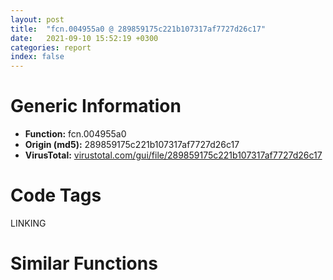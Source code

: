 ```yaml
---
layout: post
title:  "fcn.004955a0 @ 289859175c221b107317af7727d26c17"
date:   2021-09-10 15:52:19 +0300
categories: report
index: false
---
```


# Generic Information
- **Function:** fcn.004955a0
- **Origin (md5):** 289859175c221b107317af7727d26c17
- **VirusTotal:** [virustotal.com/gui/file/289859175c221b107317af7727d26c17][virustotal_ref]

# Code Tags
<span class="tag" id="LINKING">LINKING</span>


# Similar Functions
<script type="text/javascript" src="https://www.gstatic.com/charts/loader.js"></script>
<script type="text/javascript">

    google.charts.load('current', {'packages':['corechart']});
    google.charts.setOnLoadCallback(drawChart);

    function drawChart() {
    var data = new google.visualization.DataTable();
        data.addColumn('number', 'X');
        data.addColumn('number', 'Y');
        data.addColumn({type: 'string', role: 'tooltip', 'p': {'html': true}});
        data.addColumn({'type': 'string', 'role': 'style'});
        
        data.addRows([
    [94.42635345458984, -37.12165069580078, '<b><a href="/report/fcn.004955a0@289859175c221b107317af7727d26c17">fcn.004955a0</a><br>@289859175c221b107317af7727d26c17</b><br><br>push ebp<br>mov ebp esp<br>sub esp 0x34<br>cmp dword[0x4d2d14] 0<br>je 0x4955b6<br>xor al al<br>jmp 0x49566c<br>push str.USER32.DLL<br>call dword[sym.imp.KERNEL32.dll_GetModuleHandleW]<br>mov dword[ebp-4] eax<br>push str.UpdateLayeredWindow<br>mov eax dword[ebp-4]<br>push eax<br>call dword[sym.imp.KERNEL32.dll_GetProcAddress]<br>mov dword[0x4d2d14] eax<br>cmp dword[0x4d2d14] 0<br>jne 0x4955e8<br>xor al al<br>jmp 0x49566c<br>mov ecx dword[ebp+8]<br>mov dword[0x4d1594] ecx<br>push 0x30<br>push 0<br>lea edx [ebp-0x34]<br>push edx<br>call fcn.00476a60<br>add esp 0xc<br>mov dword[ebp-0x34] 0x30<br>mov dword[ebp-0x30] 3<br>mov eax dword[sym.imp.USER32.dll_DefWindowProcW]<br>mov dword[ebp-0x2c] eax<br>mov dword[ebp-0x28] 0<br>mov dword[ebp-0x24] 0<br>mov ecx dword[ebp+8]<br>mov dword[ebp-0x20] ecx<br>mov dword[ebp-0x1c] 0<br>push 0x7f00<br>push 0<br>call dword[sym.imp.USER32.dll_LoadCursorW]<br>mov dword[ebp-0x18] eax<br>mov dword[ebp-0x14] 6<br>mov dword[ebp-0x10] 0<br>mov edx dword[str.PerryShadowWnd]<br>mov dword[ebp-0xc] edx<br>mov dword[ebp-8] 0<br>lea eax [ebp-0x34]<br>push eax<br>call dword[sym.imp.USER32.dll_RegisterClassExW]<br>mov al 1<br>mov esp ebp<br>pop ebp<br>ret<br>', 'point { fill-color: #e0440e; }'],
[29.57795524597168, -62.62348175048828, '<b><a href="/report/fcn.0050e010@c60344b51fa39a329b92557d24ff7670">fcn.0050e010</a><br>@c60344b51fa39a329b92557d24ff7670</b><br><br>push ebp<br>mov ebp esp<br>push 0xffffffffffffffff<br>push 0x5aa198<br>mov eax dword<br>push eax<br>sub esp 0x84<br>mov eax dword[0x5ffcc0]<br>xor eax ebp<br>push eax<br>lea eax [ebp-0xc]<br>mov dword<br>lea ecx [ebp-0x18]<br>call fcn.00421860<br>mov dword[ebp-4] 0<br>mov dword[ebp-0x14] 0<br>mov dword[ebp-0x10] 0<br>mov dword[ebp-0x3c] 0xc<br>mov dword[ebp-0x34] 1<br>mov dword[ebp-0x38] 0<br>push 0<br>lea eax [ebp-0x3c]<br>push eax<br>lea ecx [ebp-0x10]<br>push ecx<br>lea edx [ebp-0x14]<br>push edx<br>call dword[sym.imp.KERNEL32.dll_CreatePipe]<br>mov dword[ebp-0x40] eax<br>cmp dword[ebp-0x40] 0<br>jne 0x50e08c<br>jmp 0x50e16f<br>lea eax [ebp-0x8c]<br>push eax<br>call dword[sym.imp.KERNEL32.dll_GetStartupInfoW]<br>mov dword[ebp-0x60] 0x101<br>xor ecx ecx<br>mov word[ebp-0x5c] cx<br>mov edx dword[ebp-0x10]<br>mov dword[ebp-0x50] edx<br>mov eax dword[ebp-0x10]<br>mov dword[ebp-0x4c] eax<br>mov ecx dword[ebp-0x14]<br>mov dword[ebp-0x54] ecx<br>lea edx [ebp-0x30]<br>push edx<br>lea eax [ebp-0x8c]<br>push eax<br>push 0<br>push 0<br>push 0x20<br>push 1<br>push 0<br>push 0<br>mov ecx dword[ebp+8]<br>push ecx<br>push 0<br>call dword[sym.imp.KERNEL32.dll_CreateProcessW]<br>mov dword[ebp-0x40] eax<br>cmp dword[ebp-0x40] 0<br>jne 0x50e0e9<br>jmp 0x50e16f<br>cmp dword[ebp+0xc] 0<br>je 0x50e0f1<br>jmp 0x50e16f<br>mov edx dword[ebp+8]<br>push edx<br>lea ecx [ebp-0x90]<br>call fcn.0040f880<br>push 0x3e8<br>mov eax dword[ebp-0x30]<br>push eax<br>call dword[sym.imp.KERNEL32.dll_WaitForSingleObject]<br>mov dword[ebp-0x20] eax<br>cmp dword[ebp-0x20] 0<br>je 0x50e137<br>lea ecx [ebp-0x1c]<br>push ecx<br>mov edx dword[ebp-0x30]<br>push edx<br>call dword[sym.imp.KERNEL32.dll_GetExitCodeProcess]<br>test eax eax<br>jne 0x50e137<br>lea ecx [ebp-0x90]<br>call fcn.00410950<br>jmp 0x50e16f<br>mov eax dword[ebp-0x30]<br>push eax<br>call dword[sym.imp.KERNEL32.dll_CloseHandle]<br>mov ecx dword[ebp-0x2c]<br>push ecx<br>call dword[sym.imp.KERNEL32.dll_CloseHandle]<br>mov edx dword[ebp-0x10]<br>push edx<br>call dword[sym.imp.KERNEL32.dll_CloseHandle]<br>mov dword[ebp-0x10] 0<br>lea ecx [ebp-0x90]<br>call fcn.00410950<br>xor eax eax<br>jne 0x50e055<br>cmp dword[ebp-0x14] 0<br>je 0x50e186<br>mov ecx dword[ebp-0x14]<br>push ecx<br>call dword[sym.imp.KERNEL32.dll_CloseHandle]<br>mov dword[ebp-0x14] 0<br>cmp dword[ebp-0x10] 0<br>je 0x50e19d<br>mov edx dword[ebp-0x10]<br>push edx<br>call dword[sym.imp.KERNEL32.dll_CloseHandle]<br>mov dword[ebp-0x10] 0<br>mov dword[ebp-4] 0xffffffff<br>lea ecx [ebp-0x18]<br>call fcn.00410950<br>mov ecx dword[ebp-0xc]<br>mov dword<br>pop ecx<br>mov esp ebp<br>pop ebp<br>ret<br>', 'null'],
[123.65770721435547, 48.75096893310547, '<b><a href="/report/fcn.0046e780@c60344b51fa39a329b92557d24ff7670">fcn.0046e780</a><br>@c60344b51fa39a329b92557d24ff7670</b><br><br>push ebp<br>mov ebp esp<br>push 0xfffffffffffffffe<br>push 0x5eaef8<br>push 0x57a840<br>mov eax dword<br>push eax<br>add esp 0xffffffe4<br>push ebx<br>push esi<br>push edi<br>mov eax dword[0x5ffcc0]<br>xor dword[ebp-8] eax<br>xor eax ebp<br>push eax<br>lea eax [ebp-0x10]<br>mov dword<br>mov dword[ebp-0x2c] ecx<br>mov dword[ebp-0x20] 0x80004005<br>mov dword[ebp-0x1c] 0<br>mov dword[ebp-4] 0<br>mov eax dword[ebp+0xc]<br>push eax<br>call dword[sym.imp.KERNEL32.dll_LoadLibraryW]<br>mov dword[ebp-0x1c] eax<br>cmp dword[ebp-0x1c] 0<br>jne 0x46e7dd<br>jmp 0x46e82f<br>push str.IsBrowserInstalled<br>mov ecx dword[ebp-0x1c]<br>push ecx<br>call dword[sym.imp.KERNEL32.dll_GetProcAddress]<br>mov dword[ebp-0x28] eax<br>push str.BrowserLaunch<br>mov edx dword[ebp-0x1c]<br>push edx<br>call dword[sym.imp.KERNEL32.dll_GetProcAddress]<br>mov dword[ebp-0x24] eax<br>cmp dword[ebp-0x28] 0<br>je 0x46e80d<br>cmp dword[ebp-0x24] 0<br>jne 0x46e816<br>mov dword[ebp-0x20] 0x80004002<br>jmp 0x46e82f<br>push 1<br>push 1<br>call dword[ebp-0x28]<br>test eax eax<br>jne 0x46e82f<br>mov eax dword[ebp+0x10]<br>push eax<br>mov ecx dword[ebp+8]<br>push ecx<br>call dword[ebp-0x24]<br>mov dword[ebp-0x20] eax<br>mov dword[ebp-4] 0xfffffffe<br>call fcn.0046e83d<br>jmp 0x46e84e<br>mov eax dword[ebp-0x20]<br>mov ecx dword[ebp-0x10]<br>mov dword<br>pop ecx<br>pop edi<br>pop esi<br>pop ebx<br>mov esp ebp<br>pop ebp<br>ret 0xc<br>', 'null'],
[1.285286784172058, 40.863094329833984, '<b><a href="/report/fcn.0043da00@e2ba7f10eb234338a49853c34d7d9c56">fcn.0043da00</a><br>@e2ba7f10eb234338a49853c34d7d9c56</b><br><br>push ebp<br>mov ebp esp<br>sub esp 0xb4<br>mov eax dword[0x55bdf4]<br>xor eax ebp<br>mov dword[ebp-4] eax<br>mov eax dword[ebp+0x14]<br>mov ecx 4<br>mov dword[ebp-0xb4] 0<br>cmp eax ecx<br>ja case.default.0x43da2d<br>jmp dword[eax*4+0x43db68]<br>mov byte[ebp-0xb0] cl<br>mov byte[ebp-0xac] cl<br>mov al 5<br>jmp 0x43da84<br>mov al 5<br>mov byte[ebp-0xb0] al<br>mov byte[ebp-0xac] al<br>jmp 0x43da84<br>mov byte[ebp-0xb0] 1<br>mov byte[ebp-0xac] 1<br>jmp 0x43da82<br>mov al 3<br>mov byte[ebp-0xb0] al<br>mov byte[ebp-0xac] al<br>jmp 0x43da84<br>mov byte[ebp-0xb0] 2<br>mov byte[ebp-0xac] 2<br>mov al 3<br>push esi<br>push edi<br>push 0x9c<br>mov byte[ebp-0xa4] al<br>mov byte[ebp-0xa8] al<br>lea eax [ebp-0xa0]<br>push 0<br>push eax<br>call fcn.004f37e0<br>mov edi dword[ebp+0x10]<br>mov ecx dword[ebp+8]<br>mov edx dword[ebp+0xc]<br>add esp 0xc<br>mov dword[ebp-0xa0] 0x9c<br>mov dword[ebp-0x9c] ecx<br>mov dword[ebp-0x98] edx<br>cmp edi 1<br>jne 0x43dad4<br>mov dword[ebp-0x90] edi<br>jmp 0x43dadf<br>cmp edi 2<br>jne 0x43dadf<br>mov dword[ebp-0x90] edi<br>mov eax dword[ebp-0xb0]<br>mov esi dword[sym.imp.KERNEL32.dll_VerSetConditionMask]<br>push eax<br>push 2<br>push 0<br>push 0<br>call esi<br>mov ecx dword[ebp-0xac]<br>push ecx<br>push 1<br>push edx<br>push eax<br>call esi<br>mov ecx dword[ebp-0xa4]<br>push ecx<br>push 0x20<br>push edx<br>push eax<br>call esi<br>mov ecx dword[ebp-0xa8]<br>push ecx<br>push 0x10<br>push edx<br>push eax<br>call esi<br>test edi edi<br>je 0x43db27<br>push 1<br>push 8<br>push edx<br>push eax<br>call esi<br>push edx<br>push eax<br>push 0x33<br>lea edx [ebp-0xa0]<br>push edx<br>call dword[sym.imp.KERNEL32.dll_VerifyVersionInfoA]<br>pop edi<br>test eax eax<br>pop esi<br>mov eax 1<br>jne 0x43db59<br>mov eax dword[ebp-0xb4]<br>mov ecx dword[ebp-4]<br>xor ecx ebp<br>call fcn.004f166b<br>mov esp ebp<br>pop ebp<br>ret<br>xor eax eax<br>mov ecx dword[ebp-4]<br>xor ecx ebp<br>call fcn.004f166b<br>mov esp ebp<br>pop ebp<br>ret<br>', 'null'],
[-39.298118591308594, -12.215643882751465, '<b><a href="/report/fcn.0046e870@c60344b51fa39a329b92557d24ff7670">fcn.0046e870</a><br>@c60344b51fa39a329b92557d24ff7670</b><br><br>push ebp<br>mov ebp esp<br>sub esp 0x250<br>mov eax dword[0x5ffcc0]<br>xor eax ebp<br>mov dword[ebp-0x14] eax<br>mov dword[ebp-0x244] ecx<br>mov dword[ebp-4] 0<br>push ecx<br>mov ecx esp<br>mov dword[ebp-0x23c] esp<br>mov eax dword[ebp+0xc]<br>push eax<br>call fcn.0040f880<br>mov dword[ebp-0x248] eax<br>call fcn.0044e5f0<br>add esp 4<br>mov dword[ebp-0x24c] eax<br>cmp dword[ebp-0x24c] 0<br>je 0x46e9c9<br>mov ecx dword[ebp+0xc]<br>push ecx<br>call dword[sym.imp.KERNEL32.dll_LoadLibraryW]<br>mov dword[ebp-0xc] eax<br>push str.IsSafeExist<br>mov edx dword[ebp-0xc]<br>push edx<br>call dword[sym.imp.KERNEL32.dll_GetProcAddress]<br>mov dword[ebp-8] eax<br>cmp dword[ebp-8] 0<br>je 0x46e9b9<br>call dword[ebp-8]<br>test eax eax<br>jne 0x46e9b9<br>push str.Start<br>mov eax dword[ebp-0xc]<br>push eax<br>call dword[sym.imp.KERNEL32.dll_GetProcAddress]<br>mov dword[ebp-0x10] eax<br>cmp dword[ebp-0x10] 0<br>je 0x46e9b9<br>mov dword[ebp-0x238] 0<br>push 0x21a<br>push 0<br>lea ecx [ebp-0x234]<br>push ecx<br>call fcn.0057a180<br>add esp 0xc<br>mov dword[ebp-0x238] 3<br>mov edx dword[ebp+8]<br>mov dword[ebp-0x234] edx<br>mov dword[ebp-0x230] 1<br>mov dword[ebp-0x22c] 1<br>mov dword[ebp-0x228] 0x36ee80<br>mov eax 2<br>mov word[ebp-0x1c] ax<br>mov ecx dword[ebp+0x10]<br>push ecx<br>lea ecx [ebp-0x240]<br>call fcn.0041b230<br>mov dword[ebp-0x250] eax<br>mov ecx dword[ebp-0x250]<br>call fcn.00453f10<br>push eax<br>lea edx [ebp-0x224]<br>push edx<br>call fcn.00474d30<br>add esp 8<br>lea ecx [ebp-0x240]<br>call fcn.00453fe0<br>lea eax [ebp-0x238]<br>push eax<br>call dword[ebp-0x10]<br>mov dword[ebp-4] 1<br>cmp dword[ebp-0xc] 0<br>je 0x46e9c9<br>mov ecx dword[ebp-0xc]<br>push ecx<br>call dword[sym.imp.KERNEL32.dll_FreeLibrary]<br>mov eax dword[ebp-4]<br>mov ecx dword[ebp-0x14]<br>xor ecx ebp<br>call fcn.005713ed<br>mov esp ebp<br>pop ebp<br>ret 0xc<br>', 'null'],
[236.8809051513672, 86.27932739257812, '<b><a href="/report/fcn.00417460@c60344b51fa39a329b92557d24ff7670">fcn.00417460</a><br>@c60344b51fa39a329b92557d24ff7670</b><br><br>push ebp<br>mov ebp esp<br>sub esp 0x2c<br>mov dword[ebp-0x2c] 0<br>mov dword[ebp-0x28] 0<br>xor eax eax<br>mov dword[ebp-0x24] eax<br>mov dword[ebp-0x20] eax<br>mov dword[ebp-0x1c] eax<br>mov dword[ebp-0x18] eax<br>mov dword[ebp-0x14] eax<br>mov dword[ebp-0x10] eax<br>mov dword[ebp-0xc] eax<br>mov dword[ebp-8] eax<br>push 0x5dcf9c<br>push str.kernel32.dll<br>call dword[sym.imp.KERNEL32.dll_GetModuleHandleW]<br>push eax<br>call dword[sym.imp.KERNEL32.dll_GetProcAddress]<br>mov dword[ebp-4] eax<br>cmp dword[ebp-4] 0<br>jne 0x4174b2<br>xor eax eax<br>jmp 0x4174d5<br>lea ecx [ebp-0x28]<br>push ecx<br>call dword[ebp-4]<br>movzx edx word[ebp-0x28]<br>cmp edx 9<br>je 0x4174cb<br>movzx eax word[ebp-0x28]<br>cmp eax 6<br>jne 0x4174d2<br>mov dword[ebp-0x2c] 1<br>mov eax dword[ebp-0x2c]<br>mov esp ebp<br>pop ebp<br>ret<br>', 'null'],
[272.9502258300781, -26.353899002075195, '<b><a href="/report/fcn.00402210@c2f40b3bc10e39d3d975422ee4d09bab">fcn.00402210</a><br>@c2f40b3bc10e39d3d975422ee4d09bab</b><br><br>push ebp<br>mov ebp esp<br>sub esp 0x28<br>mov dword[ebp-0x28] 0x20<br>mov dword[ebp-0x24] 0x402120<br>mov dword[ebp-0x20] 0<br>mov dword[ebp-0x1c] 0<br>push 0<br>call dword[sym.imp.KERNEL32.dll_GetModuleHandleW]<br>mov dword[ebp-0x18] eax<br>mov dword[ebp-0x14] 0<br>push 0x7f00<br>push 0<br>call dword[sym.imp.USER32.dll_LoadCursorW]<br>mov dword[ebp-0x10] eax<br>push 7<br>call dword[sym.imp.GDI32.dll_GetStockObject]<br>mov dword[ebp-0xc] eax<br>mov dword[ebp-8] 0<br>mov eax dword[str.Class]<br>mov dword[ebp-4] eax<br>lea ecx [ebp-0x28]<br>push ecx<br>call dword[sym.imp.USER32.dll_RegisterClassW]<br>mov esp ebp<br>pop ebp<br>ret<br>', 'null'],
[305.6298828125, -8.247922897338867, '<b><a href="/report/fcn.00402210@8d996434378dbdbb47e86342be5446c7">fcn.00402210</a><br>@8d996434378dbdbb47e86342be5446c7</b><br><br>push ebp<br>mov ebp esp<br>sub esp 0x28<br>mov dword[ebp-0x28] 0x20<br>mov dword[ebp-0x24] 0x402120<br>mov dword[ebp-0x20] 0<br>mov dword[ebp-0x1c] 0<br>push 0<br>call dword[sym.imp.KERNEL32.dll_GetModuleHandleW]<br>mov dword[ebp-0x18] eax<br>mov dword[ebp-0x14] 0<br>push 0x7f00<br>push 0<br>call dword[sym.imp.USER32.dll_LoadCursorW]<br>mov dword[ebp-0x10] eax<br>push 7<br>call dword[sym.imp.GDI32.dll_GetStockObject]<br>mov dword[ebp-0xc] eax<br>mov dword[ebp-8] 0<br>mov eax dword[str.Class]<br>mov dword[ebp-4] eax<br>lea ecx [ebp-0x28]<br>push ecx<br>call dword[sym.imp.USER32.dll_RegisterClassW]<br>mov esp ebp<br>pop ebp<br>ret<br>', 'null'],
[-185.8052520751953, 69.60091400146484, '<b><a href="/report/fcn.00402be0@368dd66411b8b6ce2bcd15b0e14af5c0">fcn.00402be0</a><br>@368dd66411b8b6ce2bcd15b0e14af5c0</b><br><br>push ebp<br>mov ebp esp<br>sub esp 0x60<br>lea eax [ebp-0x30]<br>push eax<br>mov ecx dword[ebp+8]<br>push ecx<br>call dword[sym.imp.KERNEL32.dll_GetFileSizeEx]<br>test eax eax<br>je 0x402c01<br>mov dword[ebp-0xc] 1<br>jmp 0x402c08<br>mov dword[ebp-0xc] 0<br>movzx edx byte[ebp-0xc]<br>test edx edx<br>jne 0x402c17<br>xor al al<br>jmp 0x402db4<br>call fcn.00412c90<br>mov dword[ebp-0x60] eax<br>mov dword[ebp-0x5c] edx<br>mov eax dword[ebp+0xc]<br>xor ecx ecx<br>mov dword[ebp-0x38] eax<br>mov dword[ebp-0x34] ecx<br>cmp dword[ebp-0x34] 0x7fffffff<br>jb 0x402c50<br>ja 0x402c3e<br>cmp dword[ebp-0x38] 0xffffffff<br>jbe 0x402c50<br>push 0xdf<br>call dword[sym.imp.KERNEL32.dll_SetLastError]<br>xor al al<br>jmp 0x402db4<br>mov edx dword[ebp+0xc]<br>xor eax eax<br>mov dword[ebp-0x40] edx<br>mov dword[ebp-0x3c] eax<br>mov ecx dword[ebp-0x3c]<br>cmp ecx dword[ebp-0x2c]<br>jl 0x402d49<br>jg 0x402c75<br>mov edx dword[ebp-0x40]<br>cmp edx dword[ebp-0x30]<br>jbe 0x402d49<br>mov eax dword[ebp-0x30]<br>mov dword[ebp-0x48] eax<br>mov ecx dword[ebp-0x2c]<br>mov dword[ebp-0x44] ecx<br>mov edx dword[ebp-0x48]<br>mov dword[ebp-0x50] edx<br>mov eax dword[ebp-0x44]<br>mov dword[ebp-0x4c] eax<br>push 0<br>push 0<br>mov ecx dword[ebp-0x4c]<br>push ecx<br>mov edx dword[ebp-0x50]<br>push edx<br>mov eax dword[ebp+8]<br>push eax<br>call dword[sym.imp.KERNEL32.dll_SetFilePointerEx]<br>test eax eax<br>je 0x402cb0<br>mov dword[ebp-0x10] 1<br>jmp 0x402cb7<br>mov dword[ebp-0x10] 0<br>movzx ecx byte[ebp-0x10]<br>test ecx ecx<br>jne 0x402cc6<br>xor al al<br>jmp 0x402db4<br>mov edx dword[ebp+0xc]<br>sub edx dword[ebp-0x30]<br>mov dword[ebp-4] edx<br>mov dword[ebp-8] 0<br>jmp 0x402ce1<br>mov eax dword[ebp-4]<br>sub eax dword[ebp-8]<br>mov dword[ebp-4] eax<br>cmp dword[ebp-4] 0<br>jbe 0x402d47<br>mov dword[ebp-0x28] 0x200<br>cmp dword[ebp-4] 0x200<br>jbe 0x402d00<br>mov dword[ebp-0x14] 0x200<br>jmp 0x402d06<br>mov ecx dword[ebp-4]<br>mov dword[ebp-0x14] ecx<br>mov edx dword[ebp-0x14]<br>mov dword[ebp-8] edx<br>push 0<br>lea eax [ebp-0x24]<br>push eax<br>mov ecx dword[ebp-8]<br>push ecx<br>push 0x4d7e18<br>mov edx dword[ebp+8]<br>push edx<br>call dword[sym.imp.KERNEL32.dll_WriteFile]<br>test eax eax<br>je 0x402d32<br>mov dword[ebp-0x20] 1<br>jmp 0x402d39<br>mov dword[ebp-0x20] 0<br>mov eax dword[ebp-0x24]<br>cmp eax dword[ebp-8]<br>je 0x402d45<br>xor al al<br>jmp 0x402db4<br>jmp 0x402cd8<br>jmp 0x402db2<br>mov ecx dword[ebp+0xc]<br>xor edx edx<br>mov dword[ebp-0x58] ecx<br>mov dword[ebp-0x54] edx<br>push 0<br>push 0<br>mov eax dword[ebp-0x54]<br>push eax<br>mov ecx dword[ebp-0x58]<br>push ecx<br>mov edx dword[ebp+8]<br>push edx<br>call dword[sym.imp.KERNEL32.dll_SetFilePointerEx]<br>test eax eax<br>je 0x402d77<br>mov dword[ebp-0x18] 1<br>jmp 0x402d7e<br>mov dword[ebp-0x18] 0<br>movzx eax byte[ebp-0x18]<br>test eax eax<br>jne 0x402d8a<br>xor al al<br>jmp 0x402db4<br>mov ecx dword[ebp+8]<br>push ecx<br>call dword[sym.imp.KERNEL32.dll_SetEndOfFile]<br>test eax eax<br>je 0x402da1<br>mov dword[ebp-0x1c] 1<br>jmp 0x402da8<br>mov dword[ebp-0x1c] 0<br>cmp dword[ebp-0x1c] 0<br>jne 0x402db2<br>xor al al<br>jmp 0x402db4<br>mov al 1<br>mov esp ebp<br>pop ebp<br>ret<br>', 'null'],
[-201.05160522460938, 16.003755569458008, '<b><a href="/report/fcn.00403230@6f3954a480bef11309decb3759df55ad">fcn.00403230</a><br>@6f3954a480bef11309decb3759df55ad</b><br><br>push ebp<br>mov ebp esp<br>sub esp 0x60<br>lea eax [ebp-0x30]<br>push eax<br>mov ecx dword[ebp+8]<br>push ecx<br>call dword[sym.imp.KERNEL32.dll_GetFileSizeEx]<br>test eax eax<br>je 0x403251<br>mov dword[ebp-0xc] 1<br>jmp 0x403258<br>mov dword[ebp-0xc] 0<br>movzx edx byte[ebp-0xc]<br>test edx edx<br>jne 0x403267<br>xor al al<br>jmp 0x403404<br>call fcn.00457f30<br>mov dword[ebp-0x60] eax<br>mov dword[ebp-0x5c] edx<br>mov eax dword[ebp+0xc]<br>xor ecx ecx<br>mov dword[ebp-0x38] eax<br>mov dword[ebp-0x34] ecx<br>cmp dword[ebp-0x34] 0x7fffffff<br>jb 0x4032a0<br>ja 0x40328e<br>cmp dword[ebp-0x38] 0xffffffff<br>jbe 0x4032a0<br>push 0xdf<br>call dword[sym.imp.KERNEL32.dll_SetLastError]<br>xor al al<br>jmp 0x403404<br>mov edx dword[ebp+0xc]<br>xor eax eax<br>mov dword[ebp-0x40] edx<br>mov dword[ebp-0x3c] eax<br>mov ecx dword[ebp-0x3c]<br>cmp ecx dword[ebp-0x2c]<br>jl 0x403399<br>jg 0x4032c5<br>mov edx dword[ebp-0x40]<br>cmp edx dword[ebp-0x30]<br>jbe 0x403399<br>mov eax dword[ebp-0x30]<br>mov dword[ebp-0x48] eax<br>mov ecx dword[ebp-0x2c]<br>mov dword[ebp-0x44] ecx<br>mov edx dword[ebp-0x48]<br>mov dword[ebp-0x50] edx<br>mov eax dword[ebp-0x44]<br>mov dword[ebp-0x4c] eax<br>push 0<br>push 0<br>mov ecx dword[ebp-0x4c]<br>push ecx<br>mov edx dword[ebp-0x50]<br>push edx<br>mov eax dword[ebp+8]<br>push eax<br>call dword[sym.imp.KERNEL32.dll_SetFilePointerEx]<br>test eax eax<br>je 0x403300<br>mov dword[ebp-0x10] 1<br>jmp 0x403307<br>mov dword[ebp-0x10] 0<br>movzx ecx byte[ebp-0x10]<br>test ecx ecx<br>jne 0x403316<br>xor al al<br>jmp 0x403404<br>mov edx dword[ebp+0xc]<br>sub edx dword[ebp-0x30]<br>mov dword[ebp-4] edx<br>mov dword[ebp-8] 0<br>jmp 0x403331<br>mov eax dword[ebp-4]<br>sub eax dword[ebp-8]<br>mov dword[ebp-4] eax<br>cmp dword[ebp-4] 0<br>jbe 0x403397<br>mov dword[ebp-0x28] 0x200<br>cmp dword[ebp-4] 0x200<br>jbe 0x403350<br>mov dword[ebp-0x14] 0x200<br>jmp 0x403356<br>mov ecx dword[ebp-4]<br>mov dword[ebp-0x14] ecx<br>mov edx dword[ebp-0x14]<br>mov dword[ebp-8] edx<br>push 0<br>lea eax [ebp-0x24]<br>push eax<br>mov ecx dword[ebp-8]<br>push ecx<br>push 0x49f390<br>mov edx dword[ebp+8]<br>push edx<br>call dword[sym.imp.KERNEL32.dll_WriteFile]<br>test eax eax<br>je 0x403382<br>mov dword[ebp-0x20] 1<br>jmp 0x403389<br>mov dword[ebp-0x20] 0<br>mov eax dword[ebp-0x24]<br>cmp eax dword[ebp-8]<br>je 0x403395<br>xor al al<br>jmp 0x403404<br>jmp 0x403328<br>jmp 0x403402<br>mov ecx dword[ebp+0xc]<br>xor edx edx<br>mov dword[ebp-0x58] ecx<br>mov dword[ebp-0x54] edx<br>push 0<br>push 0<br>mov eax dword[ebp-0x54]<br>push eax<br>mov ecx dword[ebp-0x58]<br>push ecx<br>mov edx dword[ebp+8]<br>push edx<br>call dword[sym.imp.KERNEL32.dll_SetFilePointerEx]<br>test eax eax<br>je 0x4033c7<br>mov dword[ebp-0x18] 1<br>jmp 0x4033ce<br>mov dword[ebp-0x18] 0<br>movzx eax byte[ebp-0x18]<br>test eax eax<br>jne 0x4033da<br>xor al al<br>jmp 0x403404<br>mov ecx dword[ebp+8]<br>push ecx<br>call dword[sym.imp.KERNEL32.dll_SetEndOfFile]<br>test eax eax<br>je 0x4033f1<br>mov dword[ebp-0x1c] 1<br>jmp 0x4033f8<br>mov dword[ebp-0x1c] 0<br>cmp dword[ebp-0x1c] 0<br>jne 0x403402<br>xor al al<br>jmp 0x403404<br>mov al 1<br>mov esp ebp<br>pop ebp<br>ret<br>', 'null'],
[-229.2318878173828, 50.94414520263672, '<b><a href="/report/fcn.00402be0@c0371bf2f84d37acabd30e547b4cc5fa">fcn.00402be0</a><br>@c0371bf2f84d37acabd30e547b4cc5fa</b><br><br>push ebp<br>mov ebp esp<br>sub esp 0x60<br>lea eax [ebp-0x30]<br>push eax<br>mov ecx dword[ebp+8]<br>push ecx<br>call dword[sym.imp.KERNEL32.dll_GetFileSizeEx]<br>test eax eax<br>je 0x402c01<br>mov dword[ebp-0xc] 1<br>jmp 0x402c08<br>mov dword[ebp-0xc] 0<br>movzx edx byte[ebp-0xc]<br>test edx edx<br>jne 0x402c17<br>xor al al<br>jmp 0x402db4<br>call fcn.00412f10<br>mov dword[ebp-0x60] eax<br>mov dword[ebp-0x5c] edx<br>mov eax dword[ebp+0xc]<br>xor ecx ecx<br>mov dword[ebp-0x38] eax<br>mov dword[ebp-0x34] ecx<br>cmp dword[ebp-0x34] 0x7fffffff<br>jb 0x402c50<br>ja 0x402c3e<br>cmp dword[ebp-0x38] 0xffffffff<br>jbe 0x402c50<br>push 0xdf<br>call dword[sym.imp.KERNEL32.dll_SetLastError]<br>xor al al<br>jmp 0x402db4<br>mov edx dword[ebp+0xc]<br>xor eax eax<br>mov dword[ebp-0x40] edx<br>mov dword[ebp-0x3c] eax<br>mov ecx dword[ebp-0x3c]<br>cmp ecx dword[ebp-0x2c]<br>jl 0x402d49<br>jg 0x402c75<br>mov edx dword[ebp-0x40]<br>cmp edx dword[ebp-0x30]<br>jbe 0x402d49<br>mov eax dword[ebp-0x30]<br>mov dword[ebp-0x48] eax<br>mov ecx dword[ebp-0x2c]<br>mov dword[ebp-0x44] ecx<br>mov edx dword[ebp-0x48]<br>mov dword[ebp-0x50] edx<br>mov eax dword[ebp-0x44]<br>mov dword[ebp-0x4c] eax<br>push 0<br>push 0<br>mov ecx dword[ebp-0x4c]<br>push ecx<br>mov edx dword[ebp-0x50]<br>push edx<br>mov eax dword[ebp+8]<br>push eax<br>call dword[sym.imp.KERNEL32.dll_SetFilePointerEx]<br>test eax eax<br>je 0x402cb0<br>mov dword[ebp-0x10] 1<br>jmp 0x402cb7<br>mov dword[ebp-0x10] 0<br>movzx ecx byte[ebp-0x10]<br>test ecx ecx<br>jne 0x402cc6<br>xor al al<br>jmp 0x402db4<br>mov edx dword[ebp+0xc]<br>sub edx dword[ebp-0x30]<br>mov dword[ebp-4] edx<br>mov dword[ebp-8] 0<br>jmp 0x402ce1<br>mov eax dword[ebp-4]<br>sub eax dword[ebp-8]<br>mov dword[ebp-4] eax<br>cmp dword[ebp-4] 0<br>jbe 0x402d47<br>mov dword[ebp-0x28] 0x200<br>cmp dword[ebp-4] 0x200<br>jbe 0x402d00<br>mov dword[ebp-0x14] 0x200<br>jmp 0x402d06<br>mov ecx dword[ebp-4]<br>mov dword[ebp-0x14] ecx<br>mov edx dword[ebp-0x14]<br>mov dword[ebp-8] edx<br>push 0<br>lea eax [ebp-0x24]<br>push eax<br>mov ecx dword[ebp-8]<br>push ecx<br>push 0x449e18<br>mov edx dword[ebp+8]<br>push edx<br>call dword[sym.imp.KERNEL32.dll_WriteFile]<br>test eax eax<br>je 0x402d32<br>mov dword[ebp-0x20] 1<br>jmp 0x402d39<br>mov dword[ebp-0x20] 0<br>mov eax dword[ebp-0x24]<br>cmp eax dword[ebp-8]<br>je 0x402d45<br>xor al al<br>jmp 0x402db4<br>jmp 0x402cd8<br>jmp 0x402db2<br>mov ecx dword[ebp+0xc]<br>xor edx edx<br>mov dword[ebp-0x58] ecx<br>mov dword[ebp-0x54] edx<br>push 0<br>push 0<br>mov eax dword[ebp-0x54]<br>push eax<br>mov ecx dword[ebp-0x58]<br>push ecx<br>mov edx dword[ebp+8]<br>push edx<br>call dword[sym.imp.KERNEL32.dll_SetFilePointerEx]<br>test eax eax<br>je 0x402d77<br>mov dword[ebp-0x18] 1<br>jmp 0x402d7e<br>mov dword[ebp-0x18] 0<br>movzx eax byte[ebp-0x18]<br>test eax eax<br>jne 0x402d8a<br>xor al al<br>jmp 0x402db4<br>mov ecx dword[ebp+8]<br>push ecx<br>call dword[sym.imp.KERNEL32.dll_SetEndOfFile]<br>test eax eax<br>je 0x402da1<br>mov dword[ebp-0x1c] 1<br>jmp 0x402da8<br>mov dword[ebp-0x1c] 0<br>cmp dword[ebp-0x1c] 0<br>jne 0x402db2<br>xor al al<br>jmp 0x402db4<br>mov al 1<br>mov esp ebp<br>pop ebp<br>ret<br>', 'null'],
[-156.11361694335938, 34.164493560791016, '<b><a href="/report/fcn.00403230@83f49824bfe7c3c24f4b74a2ba6ab65b">fcn.00403230</a><br>@83f49824bfe7c3c24f4b74a2ba6ab65b</b><br><br>push ebp<br>mov ebp esp<br>sub esp 0x60<br>lea eax [ebp-0x30]<br>push eax<br>mov ecx dword[ebp+8]<br>push ecx<br>call dword[sym.imp.KERNEL32.dll_GetFileSizeEx]<br>test eax eax<br>je 0x403251<br>mov dword[ebp-0xc] 1<br>jmp 0x403258<br>mov dword[ebp-0xc] 0<br>movzx edx byte[ebp-0xc]<br>test edx edx<br>jne 0x403267<br>xor al al<br>jmp 0x403404<br>call fcn.00457f30<br>mov dword[ebp-0x60] eax<br>mov dword[ebp-0x5c] edx<br>mov eax dword[ebp+0xc]<br>xor ecx ecx<br>mov dword[ebp-0x38] eax<br>mov dword[ebp-0x34] ecx<br>cmp dword[ebp-0x34] 0x7fffffff<br>jb 0x4032a0<br>ja 0x40328e<br>cmp dword[ebp-0x38] 0xffffffff<br>jbe 0x4032a0<br>push 0xdf<br>call dword[sym.imp.KERNEL32.dll_SetLastError]<br>xor al al<br>jmp 0x403404<br>mov edx dword[ebp+0xc]<br>xor eax eax<br>mov dword[ebp-0x40] edx<br>mov dword[ebp-0x3c] eax<br>mov ecx dword[ebp-0x3c]<br>cmp ecx dword[ebp-0x2c]<br>jl 0x403399<br>jg 0x4032c5<br>mov edx dword[ebp-0x40]<br>cmp edx dword[ebp-0x30]<br>jbe 0x403399<br>mov eax dword[ebp-0x30]<br>mov dword[ebp-0x48] eax<br>mov ecx dword[ebp-0x2c]<br>mov dword[ebp-0x44] ecx<br>mov edx dword[ebp-0x48]<br>mov dword[ebp-0x50] edx<br>mov eax dword[ebp-0x44]<br>mov dword[ebp-0x4c] eax<br>push 0<br>push 0<br>mov ecx dword[ebp-0x4c]<br>push ecx<br>mov edx dword[ebp-0x50]<br>push edx<br>mov eax dword[ebp+8]<br>push eax<br>call dword[sym.imp.KERNEL32.dll_SetFilePointerEx]<br>test eax eax<br>je 0x403300<br>mov dword[ebp-0x10] 1<br>jmp 0x403307<br>mov dword[ebp-0x10] 0<br>movzx ecx byte[ebp-0x10]<br>test ecx ecx<br>jne 0x403316<br>xor al al<br>jmp 0x403404<br>mov edx dword[ebp+0xc]<br>sub edx dword[ebp-0x30]<br>mov dword[ebp-4] edx<br>mov dword[ebp-8] 0<br>jmp 0x403331<br>mov eax dword[ebp-4]<br>sub eax dword[ebp-8]<br>mov dword[ebp-4] eax<br>cmp dword[ebp-4] 0<br>jbe 0x403397<br>mov dword[ebp-0x28] 0x200<br>cmp dword[ebp-4] 0x200<br>jbe 0x403350<br>mov dword[ebp-0x14] 0x200<br>jmp 0x403356<br>mov ecx dword[ebp-4]<br>mov dword[ebp-0x14] ecx<br>mov edx dword[ebp-0x14]<br>mov dword[ebp-8] edx<br>push 0<br>lea eax [ebp-0x24]<br>push eax<br>mov ecx dword[ebp-8]<br>push ecx<br>push 0x49f390<br>mov edx dword[ebp+8]<br>push edx<br>call dword[sym.imp.KERNEL32.dll_WriteFile]<br>test eax eax<br>je 0x403382<br>mov dword[ebp-0x20] 1<br>jmp 0x403389<br>mov dword[ebp-0x20] 0<br>mov eax dword[ebp-0x24]<br>cmp eax dword[ebp-8]<br>je 0x403395<br>xor al al<br>jmp 0x403404<br>jmp 0x403328<br>jmp 0x403402<br>mov ecx dword[ebp+0xc]<br>xor edx edx<br>mov dword[ebp-0x58] ecx<br>mov dword[ebp-0x54] edx<br>push 0<br>push 0<br>mov eax dword[ebp-0x54]<br>push eax<br>mov ecx dword[ebp-0x58]<br>push ecx<br>mov edx dword[ebp+8]<br>push edx<br>call dword[sym.imp.KERNEL32.dll_SetFilePointerEx]<br>test eax eax<br>je 0x4033c7<br>mov dword[ebp-0x18] 1<br>jmp 0x4033ce<br>mov dword[ebp-0x18] 0<br>movzx eax byte[ebp-0x18]<br>test eax eax<br>jne 0x4033da<br>xor al al<br>jmp 0x403404<br>mov ecx dword[ebp+8]<br>push ecx<br>call dword[sym.imp.KERNEL32.dll_SetEndOfFile]<br>test eax eax<br>je 0x4033f1<br>mov dword[ebp-0x1c] 1<br>jmp 0x4033f8<br>mov dword[ebp-0x1c] 0<br>cmp dword[ebp-0x1c] 0<br>jne 0x403402<br>xor al al<br>jmp 0x403404<br>mov al 1<br>mov esp ebp<br>pop ebp<br>ret<br>', 'null'],
[263.7463684082031, 28.453598022460938, '<b><a href="/report/fcn.0040127e@70e9569a63e2c5481707e2ba7c663021">fcn.0040127e</a><br>@70e9569a63e2c5481707e2ba7c663021</b><br><br>push ebp<br>mov ebp esp<br>sub esp 0x28<br>mov dword[ebp-0x28] 0x20<br>mov dword[ebp-0x24] 0x4011c1<br>and dword[ebp-0x20] 0<br>and dword[ebp-0x1c] 0<br>push 0<br>call dword[sym.imp.KERNEL32.dll_GetModuleHandleW]<br>mov dword[ebp-0x18] eax<br>and dword[ebp-0x14] 0<br>push 0x7f00<br>push 0<br>call dword[sym.imp.USER32.dll_LoadCursorW]<br>mov dword[ebp-0x10] eax<br>push 7<br>call dword[sym.imp.GDI32.dll_GetStockObject]<br>mov dword[ebp-0xc] eax<br>and dword[ebp-8] 0<br>mov eax dword[str.Class]<br>mov dword[ebp-4] eax<br>lea eax [ebp-0x28]<br>push eax<br>call dword[sym.imp.USER32.dll_RegisterClassW]<br>mov esp ebp<br>pop ebp<br>ret<br>', 'null'],
[72.3876953125, 129.11793518066406, '<b><a href="/report/fcn.005035e0@c60344b51fa39a329b92557d24ff7670">fcn.005035e0</a><br>@c60344b51fa39a329b92557d24ff7670</b><br><br>push ebp<br>mov ebp esp<br>sub esp 0x10<br>mov dword[ebp-0x10] ecx<br>xor eax eax<br>jne 0x5035e9<br>xor ecx ecx<br>jne 0x5035e9<br>mov dword[ebp-8] 4<br>lea edx [ebp-8]<br>push edx<br>mov eax dword[ebp+0xc]<br>push eax<br>lea ecx [ebp-4]<br>push ecx<br>push 0<br>mov edx dword[ebp+8]<br>push edx<br>mov eax dword[ebp-0x10]<br>mov ecx dword[eax]<br>push ecx<br>call dword[sym.imp.ADVAPI32.dll_RegQueryValueExW]<br>mov dword[ebp-0xc] eax<br>cmp dword[ebp-0xc] 0<br>je 0x503624<br>mov eax dword[ebp-0xc]<br>jmp 0x503633<br>cmp dword[ebp-4] 4<br>je 0x503631<br>mov eax 0xd<br>jmp 0x503633<br>xor eax eax<br>mov esp ebp<br>pop ebp<br>ret 8<br>', 'null'],
[-270.896484375, -12.267677307128906, '<b><a href="/report/fcn.0054866f@008ebacd307f3ac8942baa09393de50a">fcn.0054866f</a><br>@008ebacd307f3ac8942baa09393de50a</b><br><br>push ebp<br>mov ebp esp<br>sub esp 0x44<br>mov dword[ebp-0x14] edx<br>mov dword[ebp-0x10] ecx<br>push 0xffffffffffffffff<br>call dword[sym.imp.USER32.dll_GetDC]<br>push eax<br>call dword[sym.imp.USER32.dll_WindowFromDC]<br>mov dword[ebp+0x14] eax<br>mov eax dword[ebp-0x18]<br>add eax dword[ebp-0x1c]<br>add eax dword[ebp-0xc]<br>mov dword[ebp-0x20] eax<br>mov eax dword[ebp-8]<br>add eax dword[ebp+0x18]<br>mov dword[ebp-0x24] eax<br>and dword[ebp-0x28] 0<br>and dword[ebp-4] 0<br>jmp 0x5486b3<br>mov eax dword[ebp-4]<br>inc eax<br>mov dword[ebp-4] eax<br>cmp dword[ebp-4] 1<br>jae 0x5486c4<br>mov eax dword[ebp-0x2c]<br>add eax dword[ebp-0x30]<br>mov dword[ebp-8] eax<br>jmp 0x5486ac<br>mov eax dword[ebp-0x34]<br>add eax dword[ebp-0xc]<br>mov dword[ebp-0x38] eax<br>mov eax dword[ebp-0x3c]<br>add eax dword[ebp-0x40]<br>add eax dword[ebp-0x44]<br>mov dword[ebp+0x20] eax<br>mov eax dword[ebp-0x10]<br>mov esp ebp<br>pop ebp<br>ret 0x1c<br>', 'null'],
[69.43514251708984, -142.17605590820312, '<b><a href="/report/fcn.004fe1f0@c60344b51fa39a329b92557d24ff7670">fcn.004fe1f0</a><br>@c60344b51fa39a329b92557d24ff7670</b><br><br>push ebp<br>mov ebp esp<br>sub esp 0x18<br>cmp dword[ebp+0x10] 1<br>je 0x4fe218<br>cmp dword[ebp+0x10] 2<br>je 0x4fe218<br>cmp dword[ebp+0x10] 3<br>je 0x4fe218<br>mov eax dword[ebp+0x14]<br>mov dword[eax] 0x10000<br>xor eax eax<br>jmp 0x4fe363<br>mov dword[ebp-4] 0<br>mov byte[ebp-5] 0<br>mov ecx dword[ebp+0x14]<br>mov dword[ecx] 0<br>mov byte[ebp-6] 0<br>cmp dword[ebp+0x10] 1<br>je 0x4fe23c<br>cmp dword[ebp+0x10] 2<br>jne 0x4fe2ac<br>cmp dword[ebp+0x10] 1<br>jne 0x4fe254<br>mov edx dword[ebp+8]<br>mov dword[ebp-0x14] edx<br>mov eax dword[ebp-0x14]<br>mov dword[ebp-4] eax<br>mov byte[ebp-6] 0<br>jmp 0x4fe28d<br>push 0<br>push 0x80<br>push 3<br>push 0<br>push 1<br>push 0x80000000<br>mov ecx dword[ebp+8]<br>push ecx<br>call dword[sym.imp.KERNEL32.dll_CreateFileW]<br>mov dword[ebp-4] eax<br>cmp dword[ebp-4] 0xffffffff<br>jne 0x4fe289<br>mov edx dword[ebp+0x14]<br>mov dword[edx] 0x200<br>xor eax eax<br>jmp 0x4fe363<br>mov byte[ebp-6] 1<br>push 1<br>push 0<br>push 0<br>mov eax dword[ebp-4]<br>push eax<br>call dword[sym.imp.KERNEL32.dll_SetFilePointer]<br>mov dword[ebp-0x10] eax<br>xor ecx ecx<br>cmp dword[ebp-0x10] 0xffffffff<br>setne cl<br>mov byte[ebp-5] cl<br>push 0x20<br>call fcn.0055233a<br>add esp 4<br>mov dword[ebp-0x18] eax<br>mov edx dword[ebp-0x18]<br>mov dword[ebp-0xc] edx<br>cmp dword[ebp+0x10] 1<br>je 0x4fe2cb<br>cmp dword[ebp+0x10] 2<br>jne 0x4fe31d<br>mov eax dword[ebp-0xc]<br>mov byte[eax] 1<br>mov ecx dword[ebp-0xc]<br>mov dl byte[ebp-6]<br>mov byte[ecx+0x10] dl<br>mov eax dword[ebp-0xc]<br>mov cl byte[ebp-5]<br>mov byte[eax+1] cl<br>mov edx dword[ebp-0xc]<br>mov eax dword[ebp-4]<br>mov dword[edx+4] eax<br>mov ecx dword[ebp-0xc]<br>mov byte[ecx+8] 0<br>mov edx dword[ebp-0xc]<br>mov dword[edx+0xc] 0<br>movzx eax byte[ebp-5]<br>test eax eax<br>je 0x4fe31b<br>push 1<br>push 0<br>push 0<br>mov ecx dword[ebp-4]<br>push ecx<br>call dword[sym.imp.KERNEL32.dll_SetFilePointer]<br>mov edx dword[ebp-0xc]<br>mov dword[edx+0xc] eax<br>jmp 0x4fe357<br>mov eax dword[ebp-0xc]<br>mov byte[eax] 0<br>mov ecx dword[ebp-0xc]<br>mov byte[ecx+1] 1<br>mov edx dword[ebp-0xc]<br>mov byte[edx+0x10] 0<br>mov eax dword[ebp-0xc]<br>mov ecx dword[ebp+8]<br>mov dword[eax+0x14] ecx<br>mov edx dword[ebp-0xc]<br>mov eax dword[ebp+0xc]<br>mov dword[edx+0x18] eax<br>mov ecx dword[ebp-0xc]<br>mov dword[ecx+0x1c] 0<br>mov edx dword[ebp-0xc]<br>mov dword[edx+0xc] 0<br>mov eax dword[ebp+0x14]<br>mov dword[eax] 0<br>mov eax dword[ebp-0xc]<br>mov esp ebp<br>pop ebp<br>ret<br>', 'null'],
[112.22826385498047, -208.4303741455078, '<b><a href="/report/fcn.004049a0@c60344b51fa39a329b92557d24ff7670">fcn.004049a0</a><br>@c60344b51fa39a329b92557d24ff7670</b><br><br>push ebp<br>mov ebp esp<br>sub esp 0xc<br>mov dword[ebp-0xc] ecx<br>xor eax eax<br>jne 0x4049a9<br>xor ecx ecx<br>jne 0x4049a9<br>mov dword[ebp-4] 0<br>lea edx [ebp-4]<br>push edx<br>mov eax dword[ebp+0x10]<br>push eax<br>push 0<br>mov ecx dword[ebp+0xc]<br>push ecx<br>mov edx dword[ebp+8]<br>push edx<br>call dword[sym.imp.ADVAPI32.dll_RegOpenKeyExW]<br>mov dword[ebp-8] eax<br>cmp dword[ebp-8] 0<br>jne 0x4049fb<br>mov ecx dword[ebp-0xc]<br>call fcn.00404950<br>mov dword[ebp-8] eax<br>mov eax dword[ebp-0xc]<br>mov ecx dword[ebp-4]<br>mov dword[eax] ecx<br>mov edx dword[ebp+0x10]<br>and edx 0x300<br>mov eax dword[ebp-0xc]<br>mov dword[eax+4] edx<br>mov eax dword[ebp-8]<br>mov esp ebp<br>pop ebp<br>ret 0xc<br>', 'null'],
[48.813167572021484, -201.16648864746094, '<b><a href="/report/fcn.004026b0@6f3954a480bef11309decb3759df55ad">fcn.004026b0</a><br>@6f3954a480bef11309decb3759df55ad</b><br><br>push ebp<br>mov ebp esp<br>push 0xffffffffffffffff<br>push 0x481b18<br>mov eax dword<br>push eax<br>sub esp 0x48<br>mov eax dword[0x49b06c]<br>xor eax ebp<br>push eax<br>lea eax [ebp-0xc]<br>mov dword<br>mov dword[ebp-4] 0<br>push 0<br>mov ecx dword[ebp+8]<br>call fcn.00458110<br>mov dword[ebp-4] 0xffffffff<br>mov eax dword[0x49ba20]<br>mov dword[ebp-0x24] eax<br>lea ecx [ebp-0x10]<br>push ecx<br>mov edx dword[ebp-0x24]<br>push edx<br>push 0<br>push str.SOFTWAREMicrosoftWindowsCurrentVersionExplorerShell_Folders<br>push 0x80000002<br>call dword[sym.imp.ADVAPI32.dll_RegOpenKeyExA]<br>test eax eax<br>jne 0x4027fb<br>mov eax dword[ebp-0x10]<br>mov dword[ebp-0x28] eax<br>mov ecx dword[ebp-0x28]<br>mov dword[ebp-0x48] ecx<br>mov dword[ebp-4] 1<br>mov dword[ebp-0x20] 0x492d2c<br>mov edx dword[ebp-0x10]<br>mov dword[ebp-0x2c] edx<br>lea eax [ebp-0x1c]<br>push eax<br>push 0<br>lea ecx [ebp-0x34]<br>push ecx<br>push 0<br>mov edx dword[ebp-0x20]<br>push edx<br>mov eax dword[ebp-0x2c]<br>push eax<br>call dword[sym.imp.ADVAPI32.dll_RegQueryValueExA]<br>mov dword[ebp-0x14] eax<br>cmp dword[ebp-0x14] 0<br>jne 0x4027e4<br>push 0<br>mov ecx dword[ebp-0x1c]<br>push ecx<br>mov ecx dword[ebp+8]<br>call fcn.00458280<br>push 0<br>mov ecx dword[ebp+8]<br>call fcn.004558c0<br>mov dword[ebp-0x30] eax<br>mov edx dword[ebp-0x10]<br>mov dword[ebp-0x38] edx<br>lea eax [ebp-0x1c]<br>push eax<br>mov ecx dword[ebp-0x30]<br>push ecx<br>lea edx [ebp-0x34]<br>push edx<br>push 0<br>mov eax dword[ebp-0x20]<br>push eax<br>mov ecx dword[ebp-0x38]<br>push ecx<br>call dword[sym.imp.ADVAPI32.dll_RegQueryValueExA]<br>mov dword[ebp-0x14] eax<br>cmp dword[ebp-0x14] 0<br>jne 0x4027e4<br>lea edx [ebp-0x50]<br>push edx<br>mov ecx dword[ebp+8]<br>call fcn.004084e0<br>mov dword[ebp-0x3c] eax<br>mov eax dword[ebp-0x3c]<br>mov ecx dword[eax]<br>mov dword[ebp-0x18] ecx<br>mov edx 1<br>neg edx<br>add edx dword[ebp-0x18]<br>mov dword[ebp-0x18] edx<br>mov eax dword[ebp-0x18]<br>mov dword[ebp-0x40] eax<br>mov ecx dword[ebp-0x40]<br>mov dword[ebp-0x44] ecx<br>mov edx dword[ebp-0x44]<br>push edx<br>lea eax [ebp-0x54]<br>push eax<br>mov ecx dword[ebp+8]<br>call fcn.00408560<br>mov dword[ebp-4] 0xffffffff<br>mov ecx dword[ebp-0x48]<br>mov dword[ebp-0x4c] ecx<br>mov edx dword[ebp-0x4c]<br>push edx<br>call dword[sym.imp.ADVAPI32.dll_RegCloseKey]<br>mov ecx dword[ebp-0xc]<br>mov dword<br>pop ecx<br>mov esp ebp<br>pop ebp<br>ret<br>', 'null'],
[5.78298282623291, -231.96311950683594, '<b><a href="/report/fcn.00402180@368dd66411b8b6ce2bcd15b0e14af5c0">fcn.00402180</a><br>@368dd66411b8b6ce2bcd15b0e14af5c0</b><br><br>push ebp<br>mov ebp esp<br>push 0xffffffffffffffff<br>push 0x434398<br>mov eax dword<br>push eax<br>sub esp 0x48<br>mov eax dword[0x4d606c]<br>xor eax ebp<br>push eax<br>lea eax [ebp-0xc]<br>mov dword<br>mov dword[ebp-4] 0<br>push 0<br>mov ecx dword[ebp+8]<br>call fcn.00412d20<br>mov dword[ebp-4] 0xffffffff<br>mov eax dword[0x4d68e0]<br>mov dword[ebp-0x24] eax<br>lea ecx [ebp-0x10]<br>push ecx<br>mov edx dword[ebp-0x24]<br>push edx<br>push 0<br>push str.SOFTWAREMicrosoftWindowsCurrentVersionExplorerShell_Folders<br>push 0x80000002<br>call dword[sym.imp.ADVAPI32.dll_RegOpenKeyExA]<br>test eax eax<br>jne 0x4022cb<br>mov eax dword[ebp-0x10]<br>mov dword[ebp-0x28] eax<br>mov ecx dword[ebp-0x28]<br>mov dword[ebp-0x48] ecx<br>mov dword[ebp-4] 1<br>mov dword[ebp-0x20] 0x4438e4<br>mov edx dword[ebp-0x10]<br>mov dword[ebp-0x2c] edx<br>lea eax [ebp-0x1c]<br>push eax<br>push 0<br>lea ecx [ebp-0x34]<br>push ecx<br>push 0<br>mov edx dword[ebp-0x20]<br>push edx<br>mov eax dword[ebp-0x2c]<br>push eax<br>call dword[sym.imp.ADVAPI32.dll_RegQueryValueExA]<br>mov dword[ebp-0x14] eax<br>cmp dword[ebp-0x14] 0<br>jne 0x4022b4<br>push 0<br>mov ecx dword[ebp-0x1c]<br>push ecx<br>mov ecx dword[ebp+8]<br>call fcn.00412e90<br>push 0<br>mov ecx dword[ebp+8]<br>call fcn.00412d00<br>mov dword[ebp-0x30] eax<br>mov edx dword[ebp-0x10]<br>mov dword[ebp-0x38] edx<br>lea eax [ebp-0x1c]<br>push eax<br>mov ecx dword[ebp-0x30]<br>push ecx<br>lea edx [ebp-0x34]<br>push edx<br>push 0<br>mov eax dword[ebp-0x20]<br>push eax<br>mov ecx dword[ebp-0x38]<br>push ecx<br>call dword[sym.imp.ADVAPI32.dll_RegQueryValueExA]<br>mov dword[ebp-0x14] eax<br>cmp dword[ebp-0x14] 0<br>jne 0x4022b4<br>lea edx [ebp-0x50]<br>push edx<br>mov ecx dword[ebp+8]<br>call fcn.004059e0<br>mov dword[ebp-0x3c] eax<br>mov eax dword[ebp-0x3c]<br>mov ecx dword[eax]<br>mov dword[ebp-0x18] ecx<br>mov edx 1<br>neg edx<br>add edx dword[ebp-0x18]<br>mov dword[ebp-0x18] edx<br>mov eax dword[ebp-0x18]<br>mov dword[ebp-0x40] eax<br>mov ecx dword[ebp-0x40]<br>mov dword[ebp-0x44] ecx<br>mov edx dword[ebp-0x44]<br>push edx<br>lea eax [ebp-0x54]<br>push eax<br>mov ecx dword[ebp+8]<br>call fcn.00405a60<br>mov dword[ebp-4] 0xffffffff<br>mov ecx dword[ebp-0x48]<br>mov dword[ebp-0x4c] ecx<br>mov edx dword[ebp-0x4c]<br>push edx<br>call dword[sym.imp.ADVAPI32.dll_RegCloseKey]<br>mov ecx dword[ebp-0xc]<br>mov dword<br>pop ecx<br>mov esp ebp<br>pop ebp<br>ret<br>', 'null'],
[49.30632019042969, -245.24868774414062, '<b><a href="/report/fcn.004026b0@83f49824bfe7c3c24f4b74a2ba6ab65b">fcn.004026b0</a><br>@83f49824bfe7c3c24f4b74a2ba6ab65b</b><br><br>push ebp<br>mov ebp esp<br>push 0xffffffffffffffff<br>push 0x481b18<br>mov eax dword<br>push eax<br>sub esp 0x48<br>mov eax dword[0x49b06c]<br>xor eax ebp<br>push eax<br>lea eax [ebp-0xc]<br>mov dword<br>mov dword[ebp-4] 0<br>push 0<br>mov ecx dword[ebp+8]<br>call fcn.00458110<br>mov dword[ebp-4] 0xffffffff<br>mov eax dword[0x49ba20]<br>mov dword[ebp-0x24] eax<br>lea ecx [ebp-0x10]<br>push ecx<br>mov edx dword[ebp-0x24]<br>push edx<br>push 0<br>push str.SOFTWAREMicrosoftWindowsCurrentVersionExplorerShell_Folders<br>push 0x80000002<br>call dword[sym.imp.ADVAPI32.dll_RegOpenKeyExA]<br>test eax eax<br>jne 0x4027fb<br>mov eax dword[ebp-0x10]<br>mov dword[ebp-0x28] eax<br>mov ecx dword[ebp-0x28]<br>mov dword[ebp-0x48] ecx<br>mov dword[ebp-4] 1<br>mov dword[ebp-0x20] 0x492d2c<br>mov edx dword[ebp-0x10]<br>mov dword[ebp-0x2c] edx<br>lea eax [ebp-0x1c]<br>push eax<br>push 0<br>lea ecx [ebp-0x34]<br>push ecx<br>push 0<br>mov edx dword[ebp-0x20]<br>push edx<br>mov eax dword[ebp-0x2c]<br>push eax<br>call dword[sym.imp.ADVAPI32.dll_RegQueryValueExA]<br>mov dword[ebp-0x14] eax<br>cmp dword[ebp-0x14] 0<br>jne 0x4027e4<br>push 0<br>mov ecx dword[ebp-0x1c]<br>push ecx<br>mov ecx dword[ebp+8]<br>call fcn.00458280<br>push 0<br>mov ecx dword[ebp+8]<br>call fcn.004558c0<br>mov dword[ebp-0x30] eax<br>mov edx dword[ebp-0x10]<br>mov dword[ebp-0x38] edx<br>lea eax [ebp-0x1c]<br>push eax<br>mov ecx dword[ebp-0x30]<br>push ecx<br>lea edx [ebp-0x34]<br>push edx<br>push 0<br>mov eax dword[ebp-0x20]<br>push eax<br>mov ecx dword[ebp-0x38]<br>push ecx<br>call dword[sym.imp.ADVAPI32.dll_RegQueryValueExA]<br>mov dword[ebp-0x14] eax<br>cmp dword[ebp-0x14] 0<br>jne 0x4027e4<br>lea edx [ebp-0x50]<br>push edx<br>mov ecx dword[ebp+8]<br>call fcn.004084e0<br>mov dword[ebp-0x3c] eax<br>mov eax dword[ebp-0x3c]<br>mov ecx dword[eax]<br>mov dword[ebp-0x18] ecx<br>mov edx 1<br>neg edx<br>add edx dword[ebp-0x18]<br>mov dword[ebp-0x18] edx<br>mov eax dword[ebp-0x18]<br>mov dword[ebp-0x40] eax<br>mov ecx dword[ebp-0x40]<br>mov dword[ebp-0x44] ecx<br>mov edx dword[ebp-0x44]<br>push edx<br>lea eax [ebp-0x54]<br>push eax<br>mov ecx dword[ebp+8]<br>call fcn.00408560<br>mov dword[ebp-4] 0xffffffff<br>mov ecx dword[ebp-0x48]<br>mov dword[ebp-0x4c] ecx<br>mov edx dword[ebp-0x4c]<br>push edx<br>call dword[sym.imp.ADVAPI32.dll_RegCloseKey]<br>mov ecx dword[ebp-0xc]<br>mov dword<br>pop ecx<br>mov esp ebp<br>pop ebp<br>ret<br>', 'null'],
[7.006539344787598, -186.73876953125, '<b><a href="/report/fcn.00402180@c0371bf2f84d37acabd30e547b4cc5fa">fcn.00402180</a><br>@c0371bf2f84d37acabd30e547b4cc5fa</b><br><br>push ebp<br>mov ebp esp<br>push 0xffffffffffffffff<br>push 0x4343b8<br>mov eax dword<br>push eax<br>sub esp 0x48<br>mov eax dword[0x44806c]<br>xor eax ebp<br>push eax<br>lea eax [ebp-0xc]<br>mov dword<br>mov dword[ebp-4] 0<br>push 0<br>mov ecx dword[ebp+8]<br>call fcn.00412fa0<br>mov dword[ebp-4] 0xffffffff<br>mov eax dword[0x4488e0]<br>mov dword[ebp-0x24] eax<br>lea ecx [ebp-0x10]<br>push ecx<br>mov edx dword[ebp-0x24]<br>push edx<br>push 0<br>push str.SOFTWAREMicrosoftWindowsCurrentVersionExplorerShell_Folders<br>push 0x80000002<br>call dword[sym.imp.ADVAPI32.dll_RegOpenKeyExA]<br>test eax eax<br>jne 0x4022cb<br>mov eax dword[ebp-0x10]<br>mov dword[ebp-0x28] eax<br>mov ecx dword[ebp-0x28]<br>mov dword[ebp-0x48] ecx<br>mov dword[ebp-4] 1<br>mov dword[ebp-0x20] 0x4438e4<br>mov edx dword[ebp-0x10]<br>mov dword[ebp-0x2c] edx<br>lea eax [ebp-0x1c]<br>push eax<br>push 0<br>lea ecx [ebp-0x34]<br>push ecx<br>push 0<br>mov edx dword[ebp-0x20]<br>push edx<br>mov eax dword[ebp-0x2c]<br>push eax<br>call dword[sym.imp.ADVAPI32.dll_RegQueryValueExA]<br>mov dword[ebp-0x14] eax<br>cmp dword[ebp-0x14] 0<br>jne 0x4022b4<br>push 0<br>mov ecx dword[ebp-0x1c]<br>push ecx<br>mov ecx dword[ebp+8]<br>call fcn.00413110<br>push 0<br>mov ecx dword[ebp+8]<br>call fcn.00412f80<br>mov dword[ebp-0x30] eax<br>mov edx dword[ebp-0x10]<br>mov dword[ebp-0x38] edx<br>lea eax [ebp-0x1c]<br>push eax<br>mov ecx dword[ebp-0x30]<br>push ecx<br>lea edx [ebp-0x34]<br>push edx<br>push 0<br>mov eax dword[ebp-0x20]<br>push eax<br>mov ecx dword[ebp-0x38]<br>push ecx<br>call dword[sym.imp.ADVAPI32.dll_RegQueryValueExA]<br>mov dword[ebp-0x14] eax<br>cmp dword[ebp-0x14] 0<br>jne 0x4022b4<br>lea edx [ebp-0x50]<br>push edx<br>mov ecx dword[ebp+8]<br>call fcn.004059f0<br>mov dword[ebp-0x3c] eax<br>mov eax dword[ebp-0x3c]<br>mov ecx dword[eax]<br>mov dword[ebp-0x18] ecx<br>mov edx 1<br>neg edx<br>add edx dword[ebp-0x18]<br>mov dword[ebp-0x18] edx<br>mov eax dword[ebp-0x18]<br>mov dword[ebp-0x40] eax<br>mov ecx dword[ebp-0x40]<br>mov dword[ebp-0x44] ecx<br>mov edx dword[ebp-0x44]<br>push edx<br>lea eax [ebp-0x54]<br>push eax<br>mov ecx dword[ebp+8]<br>call fcn.00405a70<br>mov dword[ebp-4] 0xffffffff<br>mov ecx dword[ebp-0x48]<br>mov dword[ebp-0x4c] ecx<br>mov edx dword[ebp-0x4c]<br>push edx<br>call dword[sym.imp.ADVAPI32.dll_RegCloseKey]<br>mov ecx dword[ebp-0xc]<br>mov dword<br>pop ecx<br>mov esp ebp<br>pop ebp<br>ret<br>', 'null'],
[276.9645080566406, 82.04952239990234, '<b><a href="/report/fcn.010064de@7be42d186738ec1816397d616de2cb9d">fcn.010064de</a><br>@7be42d186738ec1816397d616de2cb9d</b><br><br>cmp ecx dword[0x100b2d0]<br>jne 0x10064ef<br>test ecx 0xffff0000<br>jne 0x10064ef<br>ret<br>jmp 0x10064f9<br>mov edi edi<br>push ebp<br>mov ebp esp<br>sub esp 0x330<br>push edi<br>mov dword[ebp-0x228] eax<br>mov dword[ebp-0x22c] ecx<br>mov dword[ebp-0x230] edx<br>mov dword[ebp-0x234] ebx<br>mov dword[ebp-0x238] esi<br>mov dword[ebp-0x23c] edi<br>mov word[ebp-0x210] ss<br>mov word[ebp-0x21c] cs<br>mov word[ebp-0x240] ds<br>mov word[ebp-0x244] es<br>mov word[ebp-0x248] fs<br>mov word[ebp-0x24c] gs<br>pushfd<br>pop dword[ebp-0x218]<br>mov dword[ebp-0x2d8] 0x10001<br>mov eax dword[ebp+4]<br>mov dword[ebp-0x220] eax<br>lea eax [ebp+4]<br>mov dword[ebp-0x214] eax<br>lea eax [ebp+4]<br>mov eax dword[eax-4]<br>mov dword[ebp-0x224] eax<br>push 0x14<br>pop ecx<br>xor eax eax<br>lea edi [ebp-0x330]<br>rep stosd<br>mov dword[ebp-0x330] 0xc0000409<br>mov eax dword[ebp+4]<br>mov dword[ebp-0x324] eax<br>lea eax [ebp-0x330]<br>mov dword[ebp-8] eax<br>lea eax [ebp-0x2d8]<br>mov dword[ebp-4] eax<br>mov eax dword[0x100b2d0]<br>mov dword[ebp-0x2e0] eax<br>mov eax dword[0x100b2cc]<br>mov dword[ebp-0x2dc] eax<br>push 0<br>call dword[sym.imp.KERNEL32.dll_SetUnhandledExceptionFilter]<br>lea eax [ebp-8]<br>push eax<br>call dword[sym.imp.KERNEL32.dll_UnhandledExceptionFilter]<br>push 0x502<br>call dword[sym.imp.KERNEL32.dll_GetCurrentProcess]<br>push eax<br>call dword[sym.imp.KERNEL32.dll_TerminateProcess]<br>pop edi<br>leave<br>ret<br>', 'null'],
[3.455275774002075, -33.30459213256836, '<b><a href="/report/fcn.0044d560@c60344b51fa39a329b92557d24ff7670">fcn.0044d560</a><br>@c60344b51fa39a329b92557d24ff7670</b><br><br>push ebp<br>mov ebp esp<br>push 0xffffffffffffffff<br>push 0x5ab293<br>mov eax dword<br>push eax<br>sub esp 0x480<br>mov eax dword[0x5ffcc0]<br>xor eax ebp<br>mov dword[ebp-0x10] eax<br>push eax<br>lea eax [ebp-0xc]<br>mov dword<br>mov dword[ebp-0x228] 0<br>lea ecx [ebp-0x224]<br>call fcn.00421860<br>mov dword[ebp-4] 0<br>lea ecx [ebp-0x454]<br>call fcn.00421860<br>mov byte[ebp-4] 1<br>lea ecx [ebp-0x220]<br>call fcn.00421860<br>mov byte[ebp-4] 2<br>lea ecx [ebp-0x22c]<br>call fcn.00421860<br>mov byte[ebp-4] 3<br>lea ecx [ebp-0x458]<br>call fcn.00421860<br>mov byte[ebp-4] 4<br>mov dword[ebp-0x440] 0<br>lea eax [ebp-0x45c]<br>push eax<br>call fcn.0044db50<br>add esp 4<br>mov dword[ebp-0x470] eax<br>mov ecx dword[ebp-0x470]<br>mov dword[ebp-0x474] ecx<br>mov byte[ebp-4] 5<br>lea edx [ebp-0x460]<br>push edx<br>call fcn.0044da50<br>add esp 4<br>mov dword[ebp-0x478] eax<br>mov eax dword[ebp-0x478]<br>mov dword[ebp-0x47c] eax<br>mov byte[ebp-4] 6<br>mov ecx dword[ebp-0x474]<br>mov edx dword[ecx]<br>push edx<br>mov eax dword[ebp-0x47c]<br>mov ecx dword[eax]<br>push ecx<br>push str._s_s.ini<br>lea edx [ebp-0x224]<br>push edx<br>call fcn.00415100<br>add esp 0x10<br>mov byte[ebp-4] 5<br>lea ecx [ebp-0x460]<br>call fcn.00410950<br>mov byte[ebp-4] 4<br>lea ecx [ebp-0x45c]<br>call fcn.00410950<br>lea ecx [ebp-0x224]<br>call fcn.00453f10<br>push eax<br>push str.http:__dldir1.qq.com_qqtv_azdk_qlinst.ini<br>call fcn.0044dc40<br>add esp 8<br>test eax eax<br>jne 0x44d6a7<br>mov dword[ebp-0x228] 1<br>jmp 0x44d980<br>xor eax eax<br>mov word[ebp-0x43c] ax<br>push 0x206<br>push 0<br>lea ecx [ebp-0x43a]<br>push ecx<br>call fcn.0057a180<br>add esp 0xc<br>xor edx edx<br>mov word[ebp-0x21c] dx<br>push 0x206<br>push 0<br>lea eax [ebp-0x21a]<br>push eax<br>call fcn.0057a180<br>add esp 0xc<br>lea ecx [ebp-0x224]<br>call fcn.00453f10<br>push eax<br>push 0x104<br>lea ecx [ebp-0x43c]<br>push ecx<br>push 0x5d26d4<br>push 0x5d272c<br>push 0x5d2734<br>call dword[sym.imp.KERNEL32.dll_GetPrivateProfileStringW]<br>mov dword[ebp-0x448] eax<br>lea ecx [ebp-0x224]<br>call fcn.00453f10<br>push eax<br>push 0x104<br>lea edx [ebp-0x21c]<br>push edx<br>push 0x5d2744<br>push 0x5d2748<br>push str.qlinst<br>call dword[sym.imp.KERNEL32.dll_GetPrivateProfileStringW]<br>mov dword[ebp-0x450] eax<br>cmp dword[ebp-0x448] 0<br>je 0x44d75d<br>cmp dword[ebp-0x450] 0<br>jne 0x44d76c<br>mov dword[ebp-0x228] 2<br>jmp 0x44d980<br>lea eax [ebp-0x43c]<br>push eax<br>lea ecx [ebp-0x454]<br>call fcn.0040f9a0<br>lea ecx [ebp-0x21c]<br>push ecx<br>lea ecx [ebp-0x220]<br>call fcn.0040f9a0<br>lea edx [ebp-0x464]<br>push edx<br>call fcn.0044db50<br>add esp 4<br>mov dword[ebp-0x480] eax<br>mov eax dword[ebp-0x480]<br>mov dword[ebp-0x484] eax<br>mov byte[ebp-4] 7<br>lea ecx [ebp-0x468]<br>push ecx<br>call fcn.0044da50<br>add esp 4<br>mov dword[ebp-0x488] eax<br>mov edx dword[ebp-0x488]<br>mov dword[ebp-0x48c] edx<br>mov byte[ebp-4] 8<br>mov eax dword[ebp-0x484]<br>mov ecx dword[eax]<br>push ecx<br>mov edx dword[ebp-0x48c]<br>mov eax dword[edx]<br>push eax<br>push str._s_s.dll<br>lea ecx [ebp-0x22c]<br>push ecx<br>call fcn.00415100<br>add esp 0x10<br>mov byte[ebp-4] 7<br>lea ecx [ebp-0x468]<br>call fcn.00410950<br>mov byte[ebp-4] 4<br>lea ecx [ebp-0x464]<br>call fcn.00410950<br>lea ecx [ebp-0x22c]<br>call fcn.00453f10<br>push eax<br>lea ecx [ebp-0x454]<br>call fcn.00453f10<br>push eax<br>call fcn.0044dc40<br>add esp 8<br>test eax eax<br>jne 0x44d851<br>mov dword[ebp-0x228] 3<br>jmp 0x44d980<br>mov edx dword[ebp+0xc]<br>push edx<br>mov eax dword[ebp+8]<br>push eax<br>push str._ProductId:_d__ChannelId:_d<br>lea ecx [ebp-0x458]<br>push ecx<br>call fcn.00415100<br>add esp 0x10<br>lea ecx [ebp-0x22c]<br>call fcn.00453f10<br>push eax<br>call dword[sym.imp.KERNEL32.dll_LoadLibraryW]<br>mov dword[ebp-0x440] eax<br>cmp dword[ebp-0x440] 0<br>jne 0x44d89d<br>mov dword[ebp-0x228] 4<br>jmp 0x44d980<br>push str.CheckFileMd5<br>mov edx dword[ebp-0x440]<br>push edx<br>call dword[sym.imp.KERNEL32.dll_GetProcAddress]<br>mov dword[ebp-0x444] eax<br>cmp dword[ebp-0x444] 0<br>jne 0x44d8cd<br>mov dword[ebp-0x228] 5<br>jmp 0x44d980<br>lea ecx [ebp-0x220]<br>call fcn.00453f10<br>push eax<br>lea ecx [ebp-0x22c]<br>call fcn.00453f10<br>push eax<br>call dword[ebp-0x444]<br>test eax eax<br>jne 0x44d8fe<br>mov dword[ebp-0x228] 6<br>jmp 0x44d980<br>push str.RunInstall<br>mov eax dword[ebp-0x440]<br>push eax<br>call dword[sym.imp.KERNEL32.dll_GetProcAddress]<br>mov dword[ebp-0x230] eax<br>cmp dword[ebp-0x230] 0<br>jne 0x44d92b<br>mov dword[ebp-0x228] 7<br>jmp 0x44d980<br>lea ecx [ebp-0x458]<br>call fcn.00453f10<br>push eax<br>call dword[ebp-0x230]<br>mov dword[ebp-0x44c] eax<br>cmp dword[ebp-0x44c] 1<br>jne 0x44d958<br>mov dword[ebp-0x228] 8<br>jmp 0x44d980<br>cmp dword[ebp-0x44c] 2<br>jne 0x44d96d<br>mov dword[ebp-0x228] 9<br>jmp 0x44d980<br>cmp dword[ebp-0x44c] 3<br>jne 0x44d980<br>mov dword[ebp-0x228] 0xa<br>mov dword[ebp-0x230] 0<br>cmp dword[ebp-0x440] 0<br>je 0x44d9aa<br>mov ecx dword[ebp-0x440]<br>push ecx<br>call dword[sym.imp.KERNEL32.dll_FreeLibrary]<br>mov dword[ebp-0x440] 0<br>lea ecx [ebp-0x224]<br>call fcn.00453f10<br>push eax<br>call dword[sym.imp.KERNEL32.dll_DeleteFileW]<br>lea ecx [ebp-0x22c]<br>call fcn.00453f10<br>push eax<br>call dword[sym.imp.KERNEL32.dll_DeleteFileW]<br>mov edx dword[ebp-0x228]<br>mov dword[ebp-0x46c] edx<br>mov byte[ebp-4] 3<br>lea ecx [ebp-0x458]<br>call fcn.00410950<br>mov byte[ebp-4] 2<br>lea ecx [ebp-0x22c]<br>call fcn.00410950<br>mov byte[ebp-4] 1<br>lea ecx [ebp-0x220]<br>call fcn.00410950<br>mov byte[ebp-4] 0<br>lea ecx [ebp-0x454]<br>call fcn.00410950<br>mov dword[ebp-4] 0xffffffff<br>lea ecx [ebp-0x224]<br>call fcn.00410950<br>mov eax dword[ebp-0x46c]<br>mov ecx dword[ebp-0xc]<br>mov dword<br>pop ecx<br>mov ecx dword[ebp-0x10]<br>xor ecx ebp<br>call fcn.005713ed<br>mov esp ebp<br>pop ebp<br>ret<br>', 'null'],
[-298.6922302246094, 17.006803512573242, '<b><a href="/report/fcn.00547a59@008ebacd307f3ac8942baa09393de50a">fcn.00547a59</a><br>@008ebacd307f3ac8942baa09393de50a</b><br><br>push ebp<br>mov ebp esp<br>sub esp 0x58<br>mov dword[ebp-8] edx<br>mov dword[ebp-0x1c] ecx<br>mov eax dword[ebp-0x20]<br>add eax dword[ebp-0x24]<br>add eax dword[ebp-4]<br>mov dword[ebp-0x28] eax<br>mov eax dword[ebp-0x2c]<br>add eax dword[ebp-0xc]<br>add eax dword[ebp-0x14]<br>mov dword[ebp-4] eax<br>mov eax dword[ebp-8]<br>add eax dword[ebp-0x30]<br>add eax dword[ebp-0x34]<br>mov dword[ebp-0x38] eax<br>mov eax dword[ebp-0x3c]<br>cmp eax dword[ebp+0x10]<br>jb 0x547a97<br>cmp dword[ebp-4] 0<br>jae 0x547aa0<br>mov eax dword[ebp+0x20]<br>add eax dword[ebp+0x10]<br>mov dword[ebp-0x10] eax<br>and dword[ebp-0x10] 0<br>mov eax dword[ebp-0x14]<br>add eax dword[ebp-4]<br>mov dword[ebp-0x40] eax<br>mov eax dword[ebp-0x18]<br>add eax dword[ebp-0xc]<br>add eax dword[ebp+0xc]<br>mov dword[ebp-8] eax<br>mov eax dword[ebp+0x14]<br>add eax dword[ebp-0x44]<br>add eax dword[ebp-0xc]<br>mov dword[ebp-0x48] eax<br>mov eax dword[ebp-0x4c]<br>add eax dword[ebp-0x50]<br>mov dword[ebp-0x54] eax<br>push 0xffffffffffffffff<br>call dword[sym.imp.USER32.dll_GetDC]<br>push eax<br>call dword[sym.imp.USER32.dll_WindowFromDC]<br>mov dword[ebp-0x18] eax<br>mov eax dword[ebp-0x58]<br>mov esp ebp<br>pop ebp<br>ret 0x1c<br>', 'null'],
[37.93898391723633, 18.825912475585938, '<b><a href="/report/main@48311276b3cd8adebcd777f7aad326b2">main</a><br>@48311276b3cd8adebcd777f7aad326b2</b><br><br>push ebp<br>mov ebp esp<br>push 0xffffffffffffffff<br>push 0x40ead4<br>mov eax dword<br>push eax<br>sub esp 0x110<br>mov eax dword[0x4a1004]<br>xor eax ebp<br>mov dword[ebp-0x10] eax<br>push eax<br>lea eax [ebp-0xc]<br>mov dword<br>call fcn.00401020<br>mov dword[0x4a221c] 0xeccd<br>push 0<br>call dword[sym.imp.KERNEL32.dll_GetModuleHandleW]<br>mov ecx dword[0x4a221c]<br>add ecx eax<br>mov dword[0x4a221c] ecx<br>call fcn.00401020<br>mov dword[ebp-0xb4] 3<br>and dword[ebp-0xb0] 0<br>mov eax dword[ebp-0xb0]<br>mov dword[ebp-0xe0] eax<br>mov eax dword[ebp-0xb4]<br>mov dword[ebp-0xdc] eax<br>lea eax [ebp-0xe0]<br>push eax<br>push 0x4a2220<br>lea ecx [ebp-0x18]<br>call fcn.00401d43<br>mov dword[ebp-0xbc] 4<br>and dword[ebp-0xb8] 0<br>mov eax dword[ebp-0xb8]<br>mov dword[ebp-0xe8] eax<br>mov eax dword[ebp-0xbc]<br>mov dword[ebp-0xe4] eax<br>lea eax [ebp-0xe8]<br>push eax<br>lea eax [ebp-0x18]<br>push eax<br>lea ecx [ebp-0x28]<br>call fcn.00401b70<br>mov dword[ebp-0xc4] 2<br>and dword[ebp-0xc0] 0<br>mov eax dword[ebp-0xc0]<br>mov dword[ebp-0xf0] eax<br>mov eax dword[ebp-0xc4]<br>mov dword[ebp-0xec] eax<br>lea eax [ebp-0xf0]<br>push eax<br>lea eax [ebp-0x28]<br>push eax<br>lea ecx [ebp-0x40]<br>call fcn.00401bd8<br>lea eax [ebp-0x40]<br>push eax<br>push 0<br>lea ecx [ebp-0x90]<br>call fcn.00401e53<br>and dword[ebp-4] 0<br>mov dword[ebp-4] 1<br>lea ecx [ebp-0x90]<br>call fcn.00401ca2<br>mov dword[ebp-4] 2<br>and dword[ebp-0xa0] 0<br>and dword[ebp-0x94] 0<br>jmp 0x401624<br>mov eax dword[ebp-0x94]<br>inc eax<br>mov dword[ebp-0x94] eax<br>cmp dword[ebp-0x94] 3<br>je 0x40173c<br>and dword[ebp-0x98] 0<br>jmp 0x401647<br>mov eax dword[ebp-0x98]<br>inc eax<br>mov dword[ebp-0x98] eax<br>cmp dword[ebp-0x98] 4<br>je 0x401737<br>and dword[ebp-0x9c] 0<br>jmp 0x40166a<br>mov eax dword[ebp-0x9c]<br>inc eax<br>mov dword[ebp-0x9c] eax<br>cmp dword[ebp-0x9c] 2<br>je 0x401732<br>push dword[ebp-0x94]<br>lea eax [ebp-0x10c]<br>push eax<br>lea ecx [ebp-0x90]<br>call fcn.004019d1<br>mov dword[ebp-0xc8] eax<br>mov eax dword[ebp-0xc8]<br>mov dword[ebp-0xcc] eax<br>mov byte[ebp-4] 3<br>push dword[ebp-0x98]<br>lea eax [ebp-0x11c]<br>push eax<br>mov ecx dword[ebp-0xcc]<br>call fcn.0040194a<br>mov dword[ebp-0xd0] eax<br>mov eax dword[ebp-0xd0]<br>mov dword[ebp-0xd4] eax<br>mov byte[ebp-4] 4<br>cvtsi2sd xmm0 dword[ebp-0xa0]<br>push dword[ebp-0x9c]<br>mov ecx dword[ebp-0xd4]<br>movsd qword[ebp-0xfc] xmm0<br>call fcn.004018fc<br>movsd xmm0 qword[ebp-0xfc]<br>movsd qword[eax] xmm0<br>mov eax dword[ebp-0xa0]<br>inc eax<br>mov dword[ebp-0xa0] eax<br>mov byte[ebp-4] 5<br>mov byte[ebp-4] 6<br>mov byte[ebp-4] 7<br>mov byte[ebp-4] 3<br>mov byte[ebp-4] 8<br>mov byte[ebp-4] 9<br>mov byte[ebp-4] 0xa<br>mov byte[ebp-4] 2<br>jmp 0x40165d<br>jmp 0x40163a<br>jmp 0x401617<br>call fcn.00401020<br>and dword[ebp-0xf4] 0<br>and dword[ebp-0xa4] 0<br>jmp 0x40175e<br>mov eax dword[ebp-0xa4]<br>inc eax<br>mov dword[ebp-0xa4] eax<br>cmp dword[ebp-0xa4] 3<br>je 0x4017ab<br>and dword[ebp-0xa8] 0<br>jmp 0x40177d<br>mov eax dword[ebp-0xa8]<br>inc eax<br>mov dword[ebp-0xa8] eax<br>cmp dword[ebp-0xa8] 4<br>je 0x4017a9<br>and dword[ebp-0xac] 0<br>jmp 0x40179c<br>mov eax dword[ebp-0xac]<br>inc eax<br>mov dword[ebp-0xac] eax<br>cmp dword[ebp-0xac] 2<br>je 0x4017a7<br>jmp 0x40178f<br>jmp 0x401770<br>jmp 0x401751<br>push 0<br>call dword[sym.imp.KERNEL32.dll_GetModuleHandleW]<br>test eax eax<br>je 0x4017c9<br>push 0x180<br>push dword[0x4a221c]<br>call fcn.00401150<br>pop ecx<br>pop ecx<br>push edx<br>push eax<br>push ecx<br>mov edx dword[0x40eccd]<br>mov ecx dword[0x4a221c]<br>push ecx<br>push eax<br>push edx<br>call dword[esp+8]<br>and dword[ebp-0xd8] 0<br>mov dword[ebp-4] 0xb<br>lea ecx [ebp-0x90]<br>call fcn.00401c40<br>mov dword[ebp-4] 0xc<br>mov dword[ebp-4] 0xd<br>mov dword[ebp-4] 0xe<br>or dword[ebp-4] 0xffffffff<br>mov eax dword[ebp-0xd8]<br>mov ecx dword[ebp-0xc]<br>mov dword<br>pop ecx<br>mov ecx dword[ebp-0x10]<br>xor ecx ebp<br>call fcn.004025eb<br>mov esp ebp<br>pop ebp<br>ret<br>', 'null'],
[169.67449951171875, 29.003833770751953, '<b><a href="/report/fcn.0061a2f0@52d540e8e13e0f0bbb8946b2363a382d">fcn.0061a2f0</a><br>@52d540e8e13e0f0bbb8946b2363a382d</b><br><br>push ebp<br>mov ebp esp<br>sub esp 8<br>mov dword[ebp-4] ecx<br>mov dword[ebp-8] 0<br>mov eax dword[ebp+8]<br>push eax<br>push 0x61a9b0<br>push 0x678de8<br>push 0<br>call dword[sym.imp.KERNEL32.dll_GetModuleHandleW]<br>push eax<br>call fcn.0061f510<br>add esp 0x10<br>mov al 1<br>mov esp ebp<br>pop ebp<br>ret 4<br>', 'null'],
[-66.20980072021484, -56.89023208618164, '<b><a href="/report/fcn.00494d20@289859175c221b107317af7727d26c17">fcn.00494d20</a><br>@289859175c221b107317af7727d26c17</b><br><br>push ebp<br>mov ebp esp<br>sub esp 0x24<br>mov eax dword[0x4cfec0]<br>xor eax ebp<br>mov dword[ebp-0x10] eax<br>push 0x4af638<br>push str.kernel32.dll<br>call dword[sym.imp.KERNEL32.dll_LoadLibraryW]<br>push eax<br>call dword[sym.imp.KERNEL32.dll_GetProcAddress]<br>mov dword[ebp-4] eax<br>cmp dword[ebp-4] 0<br>je 0x494e03<br>mov dword[ebp-8] 0<br>mov eax dword[ebp-8]<br>mov byte[ebp+eax-0x20] 0x33<br>mov ecx dword[ebp-8]<br>add ecx 1<br>mov dword[ebp-8] ecx<br>mov edx dword[ebp-8]<br>mov byte[ebp+edx-0x20] 0xc0<br>mov eax dword[ebp-8]<br>add eax 1<br>mov dword[ebp-8] eax<br>mov ecx dword[ebp-8]<br>mov byte[ebp+ecx-0x20] 0xc2<br>mov edx dword[ebp-8]<br>add edx 1<br>mov dword[ebp-8] edx<br>mov eax dword[ebp-8]<br>mov byte[ebp+eax-0x20] 4<br>mov ecx dword[ebp-8]<br>add ecx 1<br>mov dword[ebp-8] ecx<br>mov edx dword[ebp-8]<br>mov byte[ebp+edx-0x20] 0<br>mov eax dword[ebp-8]<br>add eax 1<br>mov dword[ebp-8] eax<br>mov dword[ebp-0xc] 0<br>mov dword[ebp-0x24] 0<br>lea ecx [ebp-0xc]<br>push ecx<br>push 4<br>mov edx dword[ebp-8]<br>push edx<br>mov eax dword[ebp-4]<br>push eax<br>call dword[sym.imp.KERNEL32.dll_VirtualProtect]<br>push 0<br>mov ecx dword[ebp-8]<br>push ecx<br>lea edx [ebp-0x20]<br>push edx<br>mov eax dword[ebp-4]<br>push eax<br>call dword[sym.imp.KERNEL32.dll_GetCurrentProcess]<br>push eax<br>call dword[sym.imp.KERNEL32.dll_WriteProcessMemory]<br>lea ecx [ebp-0x24]<br>push ecx<br>mov edx dword[ebp-0xc]<br>push edx<br>mov eax dword[ebp-8]<br>push eax<br>mov ecx dword[ebp-4]<br>push ecx<br>call dword[sym.imp.KERNEL32.dll_VirtualProtect]<br>mov ecx dword[ebp-0x10]<br>xor ecx ebp<br>call fcn.0047641d<br>mov esp ebp<br>pop ebp<br>ret<br>', 'null'],
[31.762235641479492, 82.17646026611328, '<b><a href="/report/fcn.0044dc40@c60344b51fa39a329b92557d24ff7670">fcn.0044dc40</a><br>@c60344b51fa39a329b92557d24ff7670</b><br><br>push ebp<br>mov ebp esp<br>sub esp 8<br>cmp dword[ebp+8] 0<br>je 0x44dc52<br>cmp dword[ebp+0xc] 0<br>jne 0x44dc56<br>xor eax eax<br>jmp 0x44dcc5<br>mov dword[ebp-4] 6<br>mov dword[ebp-8] 0<br>mov eax dword[ebp+0xc]<br>push eax<br>call dword[sym.imp.KERNEL32.dll_DeleteFileW]<br>mov ecx dword[ebp+8]<br>push ecx<br>call dword[sym.imp.WININET.dll_DeleteUrlCacheEntryW]<br>push 0<br>push 0<br>mov edx dword[ebp+0xc]<br>push edx<br>mov eax dword[ebp+8]<br>push eax<br>push 0<br>call sub.urlmon.dll_URLDownloadToFileW<br>test eax eax<br>jne 0x44dc98<br>mov dword[ebp-8] 1<br>jmp 0x44dcb6<br>mov ecx dword[ebp-4]<br>sub ecx 1<br>mov dword[ebp-4] ecx<br>jne 0x44dca5<br>jmp 0x44dcb6<br>push 0x2710<br>call dword[sym.imp.KERNEL32.dll_Sleep]<br>cmp dword[ebp-4] 0<br>jg 0x44dc64<br>cmp dword[ebp-8] 0<br>jne 0x44dcc0<br>xor eax eax<br>jmp 0x44dcc5<br>mov eax 1<br>mov esp ebp<br>pop ebp<br>ret<br>', 'null'],
[80.92684173583984, 72.26707458496094, '<b><a href="/report/fcn.0045f3c0@c60344b51fa39a329b92557d24ff7670">fcn.0045f3c0</a><br>@c60344b51fa39a329b92557d24ff7670</b><br><br>push ebp<br>mov ebp esp<br>sub esp 0x20<br>mov dword[ebp-0x20] ecx<br>call fcn.004037a0<br>mov dword[ebp-0xc] eax<br>push 0x5cc1a8<br>movzx eax word[ebp+8]<br>push eax<br>mov ecx dword[ebp-0xc]<br>push ecx<br>call dword[sym.imp.KERNEL32.dll_FindResourceW]<br>mov dword[ebp-0x1c] eax<br>cmp dword[ebp-0x1c] 0<br>jne 0x45f3f5<br>xor eax eax<br>jmp 0x45f4aa<br>mov edx dword[ebp-0x1c]<br>push edx<br>mov eax dword[ebp-0xc]<br>push eax<br>call dword[sym.imp.KERNEL32.dll_SizeofResource]<br>mov dword[ebp-0x14] eax<br>mov ecx dword[ebp-0x1c]<br>push ecx<br>mov edx dword[ebp-0xc]<br>push edx<br>call dword[sym.imp.KERNEL32.dll_LoadResource]<br>mov dword[ebp-0x10] eax<br>cmp dword[ebp-0x10] 0<br>jne 0x45f424<br>xor eax eax<br>jmp 0x45f4aa<br>mov eax dword[ebp-0x14]<br>push eax<br>push 0<br>call dword[sym.imp.KERNEL32.dll_GlobalAlloc]<br>mov dword[ebp-4] eax<br>mov ecx dword[ebp-4]<br>push ecx<br>call dword[sym.imp.KERNEL32.dll_GlobalLock]<br>mov dword[ebp-8] eax<br>mov edx dword[ebp-0x14]<br>push edx<br>mov eax dword[ebp-0x10]<br>push eax<br>mov ecx dword[ebp-8]<br>push ecx<br>call fcn.0057cd10<br>add esp 0xc<br>lea edx [ebp-0x18]<br>push edx<br>push 0<br>mov eax dword[ebp-4]<br>push eax<br>call dword[sym.imp.ole32.dll_CreateStreamOnHGlobal]<br>push 0<br>mov ecx dword[ebp-0x18]<br>push ecx<br>call fcn.004038c0<br>add esp 8<br>mov edx dword[ebp+0xc]<br>mov dword[edx] eax<br>mov eax dword[ebp-4]<br>push eax<br>call dword[sym.imp.KERNEL32.dll_GlobalUnlock]<br>mov ecx dword[ebp-0x18]<br>mov edx dword[ecx]<br>mov eax dword[ebp-0x18]<br>push eax<br>mov ecx dword[edx+8]<br>call ecx<br>mov edx dword[ebp-0x10]<br>push edx<br>call dword[sym.imp.KERNEL32.dll_FreeResource]<br>mov eax dword[ebp+0xc]<br>cmp dword[eax] 0<br>je 0x45f4a8<br>mov eax 1<br>jmp 0x45f4aa<br>xor eax eax<br>mov esp ebp<br>pop ebp<br>ret 8<br>', 'null'],
[-157.828125, -19.71678352355957, '<b><a href="/report/fcn.00401940@c0371bf2f84d37acabd30e547b4cc5fa">fcn.00401940</a><br>@c0371bf2f84d37acabd30e547b4cc5fa</b><br><br>push ebp<br>mov ebp esp<br>sub esp 0xc<br>mov dword[ebp-8] 0<br>jmp 0x401958<br>mov eax dword[ebp-8]<br>add eax 1<br>mov dword[ebp-8] eax<br>cmp dword[ebp-8] 3<br>jae 0x4019bf<br>push 0<br>mov ecx dword[ebp+0x14]<br>push ecx<br>mov edx dword[ebp+0x10]<br>push edx<br>mov eax dword[ebp+0x18]<br>push eax<br>push 7<br>mov ecx dword[ebp+0xc]<br>push ecx<br>mov edx dword[ebp+8]<br>push edx<br>call dword[sym.imp.KERNEL32.dll_CreateFileA]<br>mov dword[ebp-0xc] eax<br>cmp dword[ebp-0xc] 0xffffffff<br>jne 0x40198b<br>mov byte[ebp-1] 1<br>jmp 0x40198f<br>mov byte[ebp-1] 0<br>mov al byte[ebp-1]<br>mov byte[ebp-2] al<br>movzx ecx byte[ebp-2]<br>test ecx ecx<br>jne 0x4019a2<br>mov eax dword[ebp-0xc]<br>jmp 0x4019c2<br>call dword[sym.imp.KERNEL32.dll_GetLastError]<br>cmp eax 0x20<br>je 0x4019b2<br>mov eax dword[ebp-0xc]<br>jmp 0x4019c2<br>push 0xfa<br>call dword[sym.imp.KERNEL32.dll_Sleep]<br>jmp 0x40194f<br>or eax 0xffffffff<br>mov esp ebp<br>pop ebp<br>ret<br>', 'null'],
[-200.26124572753906, -36.532718658447266, '<b><a href="/report/fcn.00401940@368dd66411b8b6ce2bcd15b0e14af5c0">fcn.00401940</a><br>@368dd66411b8b6ce2bcd15b0e14af5c0</b><br><br>push ebp<br>mov ebp esp<br>sub esp 0xc<br>mov dword[ebp-8] 0<br>jmp 0x401958<br>mov eax dword[ebp-8]<br>add eax 1<br>mov dword[ebp-8] eax<br>cmp dword[ebp-8] 3<br>jae 0x4019bf<br>push 0<br>mov ecx dword[ebp+0x14]<br>push ecx<br>mov edx dword[ebp+0x10]<br>push edx<br>mov eax dword[ebp+0x18]<br>push eax<br>push 7<br>mov ecx dword[ebp+0xc]<br>push ecx<br>mov edx dword[ebp+8]<br>push edx<br>call dword[sym.imp.KERNEL32.dll_CreateFileA]<br>mov dword[ebp-0xc] eax<br>cmp dword[ebp-0xc] 0xffffffff<br>jne 0x40198b<br>mov byte[ebp-1] 1<br>jmp 0x40198f<br>mov byte[ebp-1] 0<br>mov al byte[ebp-1]<br>mov byte[ebp-2] al<br>movzx ecx byte[ebp-2]<br>test ecx ecx<br>jne 0x4019a2<br>mov eax dword[ebp-0xc]<br>jmp 0x4019c2<br>call dword[sym.imp.KERNEL32.dll_GetLastError]<br>cmp eax 0x20<br>je 0x4019b2<br>mov eax dword[ebp-0xc]<br>jmp 0x4019c2<br>push 0xfa<br>call dword[sym.imp.KERNEL32.dll_Sleep]<br>jmp 0x40194f<br>or eax 0xffffffff<br>mov esp ebp<br>pop ebp<br>ret<br>', 'null'],

        ]);

    var options = {
        title: 'Similarity Plot',
        legend: 'none',
        colors: ['#dedbd9', '#e6693e', '#ec8f6e', '#f3b49f', '#f6c7b6'],
        tooltip: {isHtml: true, trigger: 'both'},
        explorer: {
        actions: ["dragToZoom", "rightClickToReset"],
        },
        chartArea: {
        width: '80%',
        height: '80%'
        },
        width: '100%',
        height: '100%'
    };

    var chart = new google.visualization.ScatterChart(document.getElementById('chart_div'));

    chart.draw(data, options);
    }
    
</script>

<div id="chart_div" style="width: 100%px; height: 100%;"></div>

# Disassembled Code
{% highlight nasm %}

push ebp
mov ebp esp
sub esp 0x34
cmp dword[0x4d2d14] 0
je 0x4955b6
xor al al
jmp 0x49566c
push str.USER32.DLL
call dword[sym.imp.KERNEL32.dll_GetModuleHandleW]
mov dword[ebp-4] eax
push str.UpdateLayeredWindow
mov eax dword[ebp-4]
push eax
call dword[sym.imp.KERNEL32.dll_GetProcAddress]
mov dword[0x4d2d14] eax
cmp dword[0x4d2d14] 0
jne 0x4955e8
xor al al
jmp 0x49566c
mov ecx dword[ebp+8]
mov dword[0x4d1594] ecx
push 0x30
push 0
lea edx [ebp-0x34]
push edx
call fcn.00476a60
add esp 0xc
mov dword[ebp-0x34] 0x30
mov dword[ebp-0x30] 3
mov eax dword[sym.imp.USER32.dll_DefWindowProcW]
mov dword[ebp-0x2c] eax
mov dword[ebp-0x28] 0
mov dword[ebp-0x24] 0
mov ecx dword[ebp+8]
mov dword[ebp-0x20] ecx
mov dword[ebp-0x1c] 0
push 0x7f00
push 0
call dword[sym.imp.USER32.dll_LoadCursorW]
mov dword[ebp-0x18] eax
mov dword[ebp-0x14] 6
mov dword[ebp-0x10] 0
mov edx dword[str.PerryShadowWnd]
mov dword[ebp-0xc] edx
mov dword[ebp-8] 0
lea eax [ebp-0x34]
push eax
call dword[sym.imp.USER32.dll_RegisterClassExW]
mov al 1
mov esp ebp
pop ebp
ret

{% endhighlight %}

[virustotal_ref]: https://www.virustotal.com/gui/file/289859175c221b107317af7727d26c17